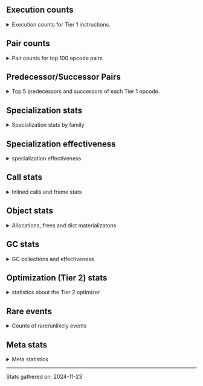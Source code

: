 ## Execution counts

<details>
<summary> Execution counts for Tier 1 instructions. </summary>


The "miss ratio" column shows the percentage of times the instruction
executed that it deoptimized. When this happens, the base unspecialized
instruction is not counted.

<table>
<thead>
<tr>
<th align="left">Name</th>
<th align="right">Base Count</th>
<th align="right">Head Count</th>
<th align="right">Change</th>
</tr>
</thead>
<tbody>
<tr>
<td align="left">JUMP_BACKWARD</td>
<td align="right">1,666,760</td>
<td align="right">21,034,980</td>
<td align="right">1,162.0%</td>
</tr>
<tr>
<td align="left">CALL_BUILTIN_FAST</td>
<td align="right">12,358,920</td>
<td align="right">862,680</td>
<td align="right">-93.0%</td>
</tr>
<tr>
<td align="left">BINARY_SUBSCR_STR_INT</td>
<td align="right">1,620</td>
<td align="right">120</td>
<td align="right">-92.6%</td>
</tr>
<tr>
<td align="left">COPY_FREE_VARS</td>
<td align="right">1,050,860</td>
<td align="right">81,960</td>
<td align="right">-92.2%</td>
</tr>
<tr>
<td align="left">LOAD_DEREF</td>
<td align="right">1,050,920</td>
<td align="right">82,020</td>
<td align="right">-92.2%</td>
</tr>
<tr>
<td align="left">ENTER_EXECUTOR</td>
<td align="right">69,165,580</td>
<td align="right">131,276,740</td>
<td align="right">89.8%</td>
</tr>
<tr>
<td align="left">BINARY_SUBSCR_LIST_INT</td>
<td align="right">47,828,380</td>
<td align="right">7,414,500</td>
<td align="right">-84.5%</td>
</tr>
<tr>
<td align="left">RESUME_CHECK</td>
<td align="right">102,366,040</td>
<td align="right">19,121,360</td>
<td align="right">-81.3%</td>
</tr>
<tr>
<td align="left">LOAD_FAST_LOAD_FAST</td>
<td align="right">65,606,580</td>
<td align="right">12,375,000</td>
<td align="right">-81.1%</td>
</tr>
<tr>
<td align="left">LOAD_GLOBAL_BUILTIN</td>
<td align="right">37,251,800</td>
<td align="right">8,521,000</td>
<td align="right">-77.1%</td>
</tr>
<tr>
<td align="left">CALL_LEN</td>
<td align="right">16,489,240</td>
<td align="right">4,391,540</td>
<td align="right">-73.4%</td>
</tr>
<tr>
<td align="left">STORE_ATTR_SLOT</td>
<td align="right">34,199,560</td>
<td align="right">9,608,020</td>
<td align="right">-71.9%</td>
</tr>
<tr>
<td align="left">TO_BOOL_NONE</td>
<td align="right">1,576,940</td>
<td align="right">523,460</td>
<td align="right">-66.8%</td>
</tr>
<tr>
<td align="left">CALL_ISINSTANCE</td>
<td align="right">3,706,500</td>
<td align="right">1,478,920</td>
<td align="right">-60.1%</td>
</tr>
<tr>
<td align="left">CALL_BUILTIN_CLASS</td>
<td align="right">2,523,240</td>
<td align="right">1,028,240</td>
<td align="right">-59.2%</td>
</tr>
<tr>
<td align="left">LOAD_FAST_AND_CLEAR</td>
<td align="right">57,360</td>
<td align="right">89,360</td>
<td align="right">55.8%</td>
</tr>
<tr>
<td align="left">CALL_KW_NON_PY</td>
<td align="right">7,157,520</td>
<td align="right">3,295,180</td>
<td align="right">-54.0%</td>
</tr>
<tr>
<td align="left">LOAD_ATTR_INSTANCE_VALUE</td>
<td align="right">126,931,020</td>
<td align="right">59,532,580</td>
<td align="right">-53.1%</td>
</tr>
<tr>
<td align="left">POP_JUMP_IF_NOT_NONE</td>
<td align="right">3,909,660</td>
<td align="right">1,882,220</td>
<td align="right">-51.9%</td>
</tr>
<tr>
<td align="left">BUILD_TUPLE</td>
<td align="right">933,840</td>
<td align="right">450,960</td>
<td align="right">-51.7%</td>
</tr>
<tr>
<td align="left">LOAD_ATTR_MODULE</td>
<td align="right">9,939,720</td>
<td align="right">4,801,700</td>
<td align="right">-51.7%</td>
</tr>
<tr>
<td align="left">PUSH_NULL</td>
<td align="right">7,022,620</td>
<td align="right">3,539,980</td>
<td align="right">-49.6%</td>
</tr>
<tr>
<td align="left">GET_ITER</td>
<td align="right">3,018,900</td>
<td align="right">1,557,300</td>
<td align="right">-48.4%</td>
</tr>
<tr>
<td align="left">COPY</td>
<td align="right">1,422,300</td>
<td align="right">735,760</td>
<td align="right">-48.3%</td>
</tr>
<tr>
<td align="left">FOR_ITER</td>
<td align="right">3,039,160</td>
<td align="right">1,648,000</td>
<td align="right">-45.8%</td>
</tr>
<tr>
<td align="left">BUILD_LIST</td>
<td align="right">6,086,280</td>
<td align="right">3,423,440</td>
<td align="right">-43.8%</td>
</tr>
<tr>
<td align="left">STORE_ATTR_INSTANCE_VALUE</td>
<td align="right">63,517,700</td>
<td align="right">36,570,940</td>
<td align="right">-42.4%</td>
</tr>
<tr>
<td align="left">BINARY_SUBSCR_GETITEM</td>
<td align="right">34,269,880</td>
<td align="right">19,858,340</td>
<td align="right">-42.1%</td>
</tr>
<tr>
<td align="left">SWAP</td>
<td align="right">594,200</td>
<td align="right">344,960</td>
<td align="right">-41.9%</td>
</tr>
<tr>
<td align="left">LOAD_GLOBAL_MODULE</td>
<td align="right">20,105,340</td>
<td align="right">11,751,120</td>
<td align="right">-41.6%</td>
</tr>
<tr>
<td align="left">LOAD_CONST</td>
<td align="right">9,867,180</td>
<td align="right">6,004,800</td>
<td align="right">-39.1%</td>
</tr>
<tr>
<td align="left">TO_BOOL_BOOL</td>
<td align="right">8,090,860</td>
<td align="right">4,986,520</td>
<td align="right">-38.4%</td>
</tr>
<tr>
<td align="left">LOAD_CONST_IMMORTAL</td>
<td align="right">176,463,960</td>
<td align="right">121,932,140</td>
<td align="right">-30.9%</td>
</tr>
<tr>
<td align="left">LOAD_SMALL_INT</td>
<td align="right">124,071,160</td>
<td align="right">86,465,800</td>
<td align="right">-30.3%</td>
</tr>
<tr>
<td align="left">CONTAINS_OP</td>
<td align="right">1,506,100</td>
<td align="right">1,125,980</td>
<td align="right">-25.2%</td>
</tr>
<tr>
<td align="left">STORE_FAST_LOAD_FAST</td>
<td align="right">173,280</td>
<td align="right">216,920</td>
<td align="right">25.2%</td>
</tr>
<tr>
<td align="left">LOAD_ATTR_METHOD_WITH_VALUES</td>
<td align="right">20,526,900</td>
<td align="right">16,550,360</td>
<td align="right">-19.4%</td>
</tr>
<tr>
<td align="left">STORE_SUBSCR_DICT</td>
<td align="right">379,680</td>
<td align="right">307,020</td>
<td align="right">-19.1%</td>
</tr>
<tr>
<td align="left">LIST_APPEND</td>
<td align="right">119,760</td>
<td align="right">141,580</td>
<td align="right">18.2%</td>
</tr>
<tr>
<td align="left">COMPARE_OP_INT</td>
<td align="right">27,657,280</td>
<td align="right">22,721,820</td>
<td align="right">-17.8%</td>
</tr>
<tr>
<td align="left">LOAD_FAST</td>
<td align="right">710,731,820</td>
<td align="right">593,039,400</td>
<td align="right">-16.6%</td>
</tr>
<tr>
<td align="left">POP_JUMP_IF_TRUE</td>
<td align="right">13,106,960</td>
<td align="right">11,100,980</td>
<td align="right">-15.3%</td>
</tr>
<tr>
<td align="left">LOAD_ATTR_SLOT</td>
<td align="right">4,644,380</td>
<td align="right">3,935,920</td>
<td align="right">-15.3%</td>
</tr>
<tr>
<td align="left">POP_JUMP_IF_FALSE</td>
<td align="right">46,983,200</td>
<td align="right">39,853,680</td>
<td align="right">-15.2%</td>
</tr>
<tr>
<td align="left">CALL_METHOD_DESCRIPTOR_FAST</td>
<td align="right">19,902,360</td>
<td align="right">17,213,700</td>
<td align="right">-13.5%</td>
</tr>
<tr>
<td align="left">CALL_PY_EXACT_ARGS</td>
<td align="right">47,097,840</td>
<td align="right">42,243,280</td>
<td align="right">-10.3%</td>
</tr>
<tr>
<td align="left">LOAD_ATTR_METHOD_NO_DICT</td>
<td align="right">79,531,460</td>
<td align="right">73,189,220</td>
<td align="right">-8.0%</td>
</tr>
<tr>
<td align="left">TO_BOOL</td>
<td align="right">18,500</td>
<td align="right">17,400</td>
<td align="right">-5.9%</td>
</tr>
<tr>
<td align="left">STORE_FAST</td>
<td align="right">114,337,940</td>
<td align="right">107,854,460</td>
<td align="right">-5.7%</td>
</tr>
<tr>
<td align="left">POP_JUMP_IF_NONE</td>
<td align="right">8,975,540</td>
<td align="right">8,585,820</td>
<td align="right">-4.3%</td>
</tr>
<tr>
<td align="left">FOR_ITER_LIST</td>
<td align="right">986,520</td>
<td align="right">1,026,480</td>
<td align="right">4.1%</td>
</tr>
<tr>
<td align="left">POP_TOP</td>
<td align="right">31,660,240</td>
<td align="right">30,400,640</td>
<td align="right">-4.0%</td>
</tr>
<tr>
<td align="left">TO_BOOL_LIST</td>
<td align="right">406,380</td>
<td align="right">422,380</td>
<td align="right">3.9%</td>
</tr>
<tr>
<td align="left">CONTAINS_OP_DICT</td>
<td align="right">667,640</td>
<td align="right">641,900</td>
<td align="right">-3.9%</td>
</tr>
<tr>
<td align="left">BINARY_SUBSCR_DICT</td>
<td align="right">66,998,200</td>
<td align="right">64,544,780</td>
<td align="right">-3.7%</td>
</tr>
<tr>
<td align="left">CALL_BOUND_METHOD_EXACT_ARGS</td>
<td align="right">7,672,420</td>
<td align="right">7,532,960</td>
<td align="right">-1.8%</td>
</tr>
<tr>
<td align="left">EXTENDED_ARG</td>
<td align="right">9,628,600</td>
<td align="right">9,479,560</td>
<td align="right">-1.5%</td>
</tr>
<tr>
<td align="left">STORE_SUBSCR</td>
<td align="right">26,572,200</td>
<td align="right">26,186,840</td>
<td align="right">-1.5%</td>
</tr>
<tr>
<td align="left">BINARY_OP_ADD_INT</td>
<td align="right">8,820</td>
<td align="right">8,880</td>
<td align="right">0.7%</td>
</tr>
<tr>
<td align="left">CALL_LIST_APPEND</td>
<td align="right">59,289,020</td>
<td align="right">59,577,820</td>
<td align="right">0.5%</td>
</tr>
<tr>
<td align="left">CALL_NON_PY_GENERAL</td>
<td align="right">9,991,160</td>
<td align="right">9,948,320</td>
<td align="right">-0.4%</td>
</tr>
<tr>
<td align="left">NOP</td>
<td align="right">6,526,180</td>
<td align="right">6,499,060</td>
<td align="right">-0.4%</td>
</tr>
<tr>
<td align="left">TO_BOOL_ALWAYS_TRUE</td>
<td align="right">8,529,580</td>
<td align="right">8,506,480</td>
<td align="right">-0.3%</td>
</tr>
<tr>
<td align="left">JUMP_FORWARD</td>
<td align="right">16,953,120</td>
<td align="right">16,909,840</td>
<td align="right">-0.3%</td>
</tr>
<tr>
<td align="left">BINARY_SUBSCR</td>
<td align="right">27,761,240</td>
<td align="right">27,824,700</td>
<td align="right">0.2%</td>
</tr>
<tr>
<td align="left">STORE_SUBSCR_LIST_INT</td>
<td align="right">5,585,720</td>
<td align="right">5,574,520</td>
<td align="right">-0.2%</td>
</tr>
<tr>
<td align="left">BINARY_SLICE</td>
<td align="right">5,601,740</td>
<td align="right">5,590,540</td>
<td align="right">-0.2%</td>
</tr>
<tr>
<td align="left">STORE_FAST_STORE_FAST</td>
<td align="right">161,340</td>
<td align="right">161,080</td>
<td align="right">-0.2%</td>
</tr>
<tr>
<td align="left">UNPACK_SEQUENCE_TWO_TUPLE</td>
<td align="right">166,380</td>
<td align="right">166,120</td>
<td align="right">-0.2%</td>
</tr>
<tr>
<td align="left">TO_BOOL_INT</td>
<td align="right">8,353,580</td>
<td align="right">8,342,380</td>
<td align="right">-0.1%</td>
</tr>
<tr>
<td align="left">RETURN_VALUE</td>
<td align="right">157,169,380</td>
<td align="right">157,378,200</td>
<td align="right">0.1%</td>
</tr>
<tr>
<td align="left">BINARY_OP_SUBTRACT_INT</td>
<td align="right">9,527,840</td>
<td align="right">9,516,640</td>
<td align="right">-0.1%</td>
</tr>
<tr>
<td align="left">UNARY_NEGATIVE</td>
<td align="right">43,311,840</td>
<td align="right">43,278,240</td>
<td align="right">-0.1%</td>
</tr>
<tr>
<td align="left">DELETE_SUBSCR</td>
<td align="right">31,760,240</td>
<td align="right">31,749,040</td>
<td align="right">-0.0%</td>
</tr>
<tr>
<td align="left">BUILD_SLICE</td>
<td align="right">31,760,240</td>
<td align="right">31,749,040</td>
<td align="right">-0.0%</td>
</tr>
<tr>
<td align="left">BINARY_OP_ADD_UNICODE</td>
<td align="right">414,240</td>
<td align="right">414,200</td>
<td align="right">-0.0%</td>
</tr>
<tr>
<td align="left">BINARY_OP</td>
<td align="right">896,740</td>
<td align="right">896,700</td>
<td align="right">-0.0%</td>
</tr>
<tr>
<td align="left">INTERPRETER_EXIT</td>
<td align="right">45,924,300</td>
<td align="right">45,924,300</td>
<td align="right">0.0%</td>
</tr>
<tr>
<td align="left">COMPARE_OP_STR</td>
<td align="right">3,239,880</td>
<td align="right">3,239,880</td>
<td align="right">0.0%</td>
</tr>
<tr>
<td align="left">CALL_KW_PY</td>
<td align="right">855,060</td>
<td align="right">855,060</td>
<td align="right">0.0%</td>
</tr>
<tr>
<td align="left">CALL_PY_GENERAL</td>
<td align="right">669,540</td>
<td align="right">669,540</td>
<td align="right">0.0%</td>
</tr>
<tr>
<td align="left">COMPARE_OP</td>
<td align="right">406,300</td>
<td align="right">406,300</td>
<td align="right">0.0%</td>
</tr>
<tr>
<td align="left">LOAD_ATTR</td>
<td align="right">232,060</td>
<td align="right">232,060</td>
<td align="right">0.0%</td>
</tr>
<tr>
<td align="left">BINARY_SUBSCR_TUPLE_INT</td>
<td align="right">216,960</td>
<td align="right">216,960</td>
<td align="right">0.0%</td>
</tr>
<tr>
<td align="left">CALL_METHOD_DESCRIPTOR_O</td>
<td align="right">180,960</td>
<td align="right">180,960</td>
<td align="right">0.0%</td>
</tr>
<tr>
<td align="left">TO_BOOL_STR</td>
<td align="right">96,020</td>
<td align="right">96,020</td>
<td align="right">0.0%</td>
</tr>
<tr>
<td align="left">BUILD_MAP</td>
<td align="right">94,920</td>
<td align="right">94,920</td>
<td align="right">0.0%</td>
</tr>
<tr>
<td align="left">CALL_METHOD_DESCRIPTOR_NOARGS</td>
<td align="right">88,680</td>
<td align="right">88,680</td>
<td align="right">0.0%</td>
</tr>
<tr>
<td align="left">FORMAT_SIMPLE</td>
<td align="right">65,880</td>
<td align="right">65,880</td>
<td align="right">0.0%</td>
</tr>
<tr>
<td align="left">CONVERT_VALUE</td>
<td align="right">65,880</td>
<td align="right">65,880</td>
<td align="right">0.0%</td>
</tr>
<tr>
<td align="left">CALL_FUNCTION_EX</td>
<td align="right">56,100</td>
<td align="right">56,100</td>
<td align="right">0.0%</td>
</tr>
<tr>
<td align="left">BUILD_STRING</td>
<td align="right">32,940</td>
<td align="right">32,940</td>
<td align="right">0.0%</td>
</tr>
<tr>
<td align="left">FOR_ITER_TUPLE</td>
<td align="right">30,600</td>
<td align="right">30,600</td>
<td align="right">0.0%</td>
</tr>
<tr>
<td align="left">CALL_STR_1</td>
<td align="right">30,420</td>
<td align="right">30,420</td>
<td align="right">0.0%</td>
</tr>
<tr>
<td align="left">LOAD_ATTR_PROPERTY</td>
<td align="right">30,420</td>
<td align="right">30,420</td>
<td align="right">0.0%</td>
</tr>
<tr>
<td align="left">LOAD_FAST_CHECK</td>
<td align="right">13,860</td>
<td align="right">13,860</td>
<td align="right">0.0%</td>
</tr>
<tr>
<td align="left">CALL_METHOD_DESCRIPTOR_FAST_WITH_KEYWORDS</td>
<td align="right">13,860</td>
<td align="right">13,860</td>
<td align="right">0.0%</td>
</tr>
<tr>
<td align="left">MAKE_FUNCTION</td>
<td align="right">3,840</td>
<td align="right">3,840</td>
<td align="right">0.0%</td>
</tr>
<tr>
<td align="left">STORE_ATTR</td>
<td align="right">2,560</td>
<td align="right">2,560</td>
<td align="right">0.0%</td>
</tr>
<tr>
<td align="left">CALL_TUPLE_1</td>
<td align="right">1,980</td>
<td align="right">1,980</td>
<td align="right">0.0%</td>
</tr>
<tr>
<td align="left">CALL_TYPE_1</td>
<td align="right">1,440</td>
<td align="right">1,440</td>
<td align="right">0.0%</td>
</tr>
<tr>
<td align="left">CALL_ALLOC_AND_ENTER_INIT</td>
<td align="right">1,260</td>
<td align="right">1,260</td>
<td align="right">0.0%</td>
</tr>
<tr>
<td align="left">EXIT_INIT_CHECK</td>
<td align="right">1,080</td>
<td align="right">1,080</td>
<td align="right">0.0%</td>
</tr>
<tr>
<td align="left">CALL_BUILTIN_FAST_WITH_KEYWORDS</td>
<td align="right">960</td>
<td align="right">960</td>
<td align="right">0.0%</td>
</tr>
<tr>
<td align="left">STORE_GLOBAL</td>
<td align="right">720</td>
<td align="right">720</td>
<td align="right">0.0%</td>
</tr>
<tr>
<td align="left">CALL</td>
<td align="right">480</td>
<td align="right">480</td>
<td align="right">0.0%</td>
</tr>
<tr>
<td align="left">RESUME</td>
<td align="right">360</td>
<td align="right">360</td>
<td align="right">0.0%</td>
</tr>
<tr>
<td align="left">IMPORT_NAME</td>
<td align="right">360</td>
<td align="right">360</td>
<td align="right">0.0%</td>
</tr>
<tr>
<td align="left">LOAD_SPECIAL</td>
<td align="right">360</td>
<td align="right">360</td>
<td align="right">0.0%</td>
</tr>
<tr>
<td align="left">STORE_NAME</td>
<td align="right">360</td>
<td align="right">360</td>
<td align="right">0.0%</td>
</tr>
<tr>
<td align="left">LOAD_GLOBAL</td>
<td align="right">280</td>
<td align="right">280</td>
<td align="right">0.0%</td>
</tr>
<tr>
<td align="left">LIST_EXTEND</td>
<td align="right">240</td>
<td align="right">240</td>
<td align="right">0.0%</td>
</tr>
<tr>
<td align="left">BINARY_OP_INPLACE_ADD_UNICODE</td>
<td align="right">180</td>
<td align="right">180</td>
<td align="right">0.0%</td>
</tr>
<tr>
<td align="left">DICT_MERGE</td>
<td align="right">180</td>
<td align="right">180</td>
<td align="right">0.0%</td>
</tr>
<tr>
<td align="left">YIELD_VALUE</td>
<td align="right">180</td>
<td align="right">180</td>
<td align="right">0.0%</td>
</tr>
<tr>
<td align="left">LOAD_ATTR_CLASS</td>
<td align="right">180</td>
<td align="right">180</td>
<td align="right">0.0%</td>
</tr>
<tr>
<td align="left">FOR_ITER_RANGE</td>
<td align="right">120</td>
<td align="right">120</td>
<td align="right">0.0%</td>
</tr>
<tr>
<td align="left">RETURN_GENERATOR</td>
<td align="right">60</td>
<td align="right">60</td>
<td align="right">0.0%</td>
</tr>
<tr>
<td align="left">CALL_INTRINSIC_1</td>
<td align="right">60</td>
<td align="right">60</td>
<td align="right">0.0%</td>
</tr>
<tr>
<td align="left">IS_OP</td>
<td align="right">60</td>
<td align="right">60</td>
<td align="right">0.0%</td>
</tr>
<tr>
<td align="left">MAKE_CELL</td>
<td align="right">60</td>
<td align="right">60</td>
<td align="right">0.0%</td>
</tr>
<tr>
<td align="left">SET_FUNCTION_ATTRIBUTE</td>
<td align="right">60</td>
<td align="right">60</td>
<td align="right">0.0%</td>
</tr>
<tr>
<td align="left">STORE_DEREF</td>
<td align="right">60</td>
<td align="right">60</td>
<td align="right">0.0%</td>
</tr>
<tr>
<td align="left">BINARY_OP_SUBTRACT_FLOAT</td>
<td align="right">60</td>
<td align="right">60</td>
<td align="right">0.0%</td>
</tr>
<tr>
<td align="left">UNPACK_SEQUENCE</td>
<td align="right">40</td>
<td align="right">40</td>
<td align="right">0.0%</td>
</tr>
</tbody>
</table>


</details>

## Pair counts

<details>
<summary> Pair counts for top 100 opcode pairs </summary>


Pairs of specialized operations that deoptimize and are then followed by
the corresponding unspecialized instruction are not counted as pairs.

Not included in comparative output.


</details>

## Predecessor/Successor Pairs

<details>
<summary> Top 5 predecessors and successors of each Tier 1 opcode. </summary>


This does not include the unspecialized instructions that occur after a
specialized instruction deoptimizes.

Not included in comparative output.


</details>

## Specialization stats

<details>
<summary> Specialization stats by family </summary>

### BINARY_OP

<details>
<summary> specialization stats for BINARY_OP family </summary>

<table>
<thead>
<tr>
<th align="left">Kind</th>
<th align="right">Base Count</th>
<th align="right">Base Ratio</th>
<th align="right">Head Count</th>
<th align="right">Head Ratio</th>
<th align="right">Change</th>
</tr>
</thead>
<tbody>
<tr>
<td align="left">
deferred
<details>
<summary>ⓘ</summary>

Lists the number of "deferred" (i.e. not specialized) instructions executed.
</details>
</td>
<td align="right">896,220</td>
<td align="right">2.2%</td>
<td align="right">896,180</td>
<td align="right">2.2%</td>
<td align="right">-0.0%</td>
</tr>
<tr>
<td align="left">
hit
<details>
<summary>ⓘ</summary>

Specialized instructions that complete.
</details>
</td>
<td align="right">40,525,620</td>
<td align="right">97.8%</td>
<td align="right">40,525,620</td>
<td align="right">97.8%</td>
<td align="right">0.0%</td>
</tr>
</tbody>
</table>

<table>
<thead>
<tr>
<th align="left">Success</th>
<th align="right">Base Count</th>
<th align="right">Base Ratio</th>
<th align="right">Head Count</th>
<th align="right">Head Ratio</th>
<th align="right">Change</th>
</tr>
</thead>
<tbody>
<tr>
<td align="left">Success</td>
<td align="right">0</td>
<td align="right">0.0%</td>
<td align="right">0</td>
<td align="right">0.0%</td>
<td align="right"></td>
</tr>
<tr>
<td align="left">Failure</td>
<td align="right">500</td>
<td align="right">100.0%</td>
<td align="right">500</td>
<td align="right">100.0%</td>
<td align="right">0.0%</td>
</tr>
</tbody>
</table>

<table>
<thead>
<tr>
<th align="left">Failure kind</th>
<th align="right">Base Count</th>
<th align="right">Base Ratio</th>
<th align="right">Head Count</th>
<th align="right">Head Ratio</th>
<th align="right">Change</th>
</tr>
</thead>
<tbody>
<tr>
<td align="left">add other</td>
<td align="right">200</td>
<td align="right">40.0%</td>
<td align="right">200</td>
<td align="right">40.0%</td>
<td align="right">0.0%</td>
</tr>
<tr>
<td align="left">multiply different types</td>
<td align="right">120</td>
<td align="right">24.0%</td>
<td align="right">120</td>
<td align="right">24.0%</td>
<td align="right">0.0%</td>
</tr>
<tr>
<td align="left">remainder</td>
<td align="right">120</td>
<td align="right">24.0%</td>
<td align="right">120</td>
<td align="right">24.0%</td>
<td align="right">0.0%</td>
</tr>
<tr>
<td align="left">or</td>
<td align="right">40</td>
<td align="right">8.0%</td>
<td align="right">40</td>
<td align="right">8.0%</td>
<td align="right">0.0%</td>
</tr>
<tr>
<td align="left">add different types</td>
<td align="right">20</td>
<td align="right">4.0%</td>
<td align="right">20</td>
<td align="right">4.0%</td>
<td align="right">0.0%</td>
</tr>
</tbody>
</table>


</details>

### BINARY_SLICE

<details>
<summary> specialization stats for BINARY_SLICE family </summary>

<table>
<thead>
<tr>
<th align="left">Kind</th>
<th align="right">Base Count</th>
<th align="right">Base Ratio</th>
<th align="right">Head Count</th>
<th align="right">Head Ratio</th>
<th align="right">Change</th>
</tr>
</thead>
<tbody>
<tr>
<td align="left">
deferred
<details>
<summary>ⓘ</summary>

Lists the number of "deferred" (i.e. not specialized) instructions executed.
</details>
</td>
<td align="right">5,601,740</td>
<td align="right">100.0%</td>
<td align="right">5,590,540</td>
<td align="right">100.0%</td>
<td align="right">-0.2%</td>
</tr>
</tbody>
</table>


</details>

### BINARY_SUBSCR

<details>
<summary> specialization stats for BINARY_SUBSCR family </summary>

<table>
<thead>
<tr>
<th align="left">Kind</th>
<th align="right">Base Count</th>
<th align="right">Base Ratio</th>
<th align="right">Head Count</th>
<th align="right">Head Ratio</th>
<th align="right">Change</th>
</tr>
</thead>
<tbody>
<tr>
<td align="left">
deferred
<details>
<summary>ⓘ</summary>

Lists the number of "deferred" (i.e. not specialized) instructions executed.
</details>
</td>
<td align="right">27,753,880</td>
<td align="right">9.6%</td>
<td align="right">27,817,320</td>
<td align="right">9.6%</td>
<td align="right">0.2%</td>
</tr>
<tr>
<td align="left">
hit
<details>
<summary>ⓘ</summary>

Specialized instructions that complete.
</details>
</td>
<td align="right">261,746,940</td>
<td align="right">90.4%</td>
<td align="right">261,746,940</td>
<td align="right">90.4%</td>
<td align="right">0.0%</td>
</tr>
</tbody>
</table>

<table>
<thead>
<tr>
<th align="left">Success</th>
<th align="right">Base Count</th>
<th align="right">Base Ratio</th>
<th align="right">Head Count</th>
<th align="right">Head Ratio</th>
<th align="right">Change</th>
</tr>
</thead>
<tbody>
<tr>
<td align="left">Failure</td>
<td align="right">7,320</td>
<td align="right">99.5%</td>
<td align="right">7,340</td>
<td align="right">99.5%</td>
<td align="right">0.3%</td>
</tr>
<tr>
<td align="left">Success</td>
<td align="right">40</td>
<td align="right">0.5%</td>
<td align="right">40</td>
<td align="right">0.5%</td>
<td align="right">0.0%</td>
</tr>
</tbody>
</table>

<table>
<thead>
<tr>
<th align="left">Failure kind</th>
<th align="right">Base Count</th>
<th align="right">Base Ratio</th>
<th align="right">Head Count</th>
<th align="right">Head Ratio</th>
<th align="right">Change</th>
</tr>
</thead>
<tbody>
<tr>
<td align="left">out of range</td>
<td align="right">7,020</td>
<td align="right">95.9%</td>
<td align="right">7,040</td>
<td align="right">95.9%</td>
<td align="right">0.3%</td>
</tr>
<tr>
<td align="left">string slice</td>
<td align="right">260</td>
<td align="right">3.6%</td>
<td align="right">260</td>
<td align="right">3.5%</td>
<td align="right">0.0%</td>
</tr>
<tr>
<td align="left">list slice</td>
<td align="right">40</td>
<td align="right">0.5%</td>
<td align="right">40</td>
<td align="right">0.5%</td>
<td align="right">0.0%</td>
</tr>
</tbody>
</table>


</details>

### CALL

<details>
<summary> specialization stats for CALL family </summary>

<table>
<thead>
<tr>
<th align="left">Kind</th>
<th align="right">Base Count</th>
<th align="right">Base Ratio</th>
<th align="right">Head Count</th>
<th align="right">Head Ratio</th>
<th align="right">Change</th>
</tr>
</thead>
<tbody>
<tr>
<td align="left">
miss
<details>
<summary>ⓘ</summary>

Specialized instructions that deopt.
</details>
</td>
<td align="right">24,939,080</td>
<td align="right">7.9%</td>
<td align="right">24,337,020</td>
<td align="right">7.7%</td>
<td align="right">-2.4%</td>
</tr>
<tr>
<td align="left">
hit
<details>
<summary>ⓘ</summary>

Specialized instructions that complete.
</details>
</td>
<td align="right">291,501,000</td>
<td align="right">92.1%</td>
<td align="right">292,187,440</td>
<td align="right">92.3%</td>
<td align="right">0.2%</td>
</tr>
</tbody>
</table>

<table>
<thead>
<tr>
<th align="left">Success</th>
<th align="right">Base Count</th>
<th align="right">Base Ratio</th>
<th align="right">Head Count</th>
<th align="right">Head Ratio</th>
<th align="right">Change</th>
</tr>
</thead>
<tbody>
<tr>
<td align="left">Success</td>
<td align="right">471,020</td>
<td align="right">100.0%</td>
<td align="right">459,660</td>
<td align="right">100.0%</td>
<td align="right">-2.4%</td>
</tr>
<tr>
<td align="left">Failure</td>
<td align="right">0</td>
<td align="right">0.0%</td>
<td align="right">0</td>
<td align="right">0.0%</td>
<td align="right"></td>
</tr>
</tbody>
</table>

<table>
<thead>
<tr>
<th align="left">Failure kind</th>
<th align="right">Base Count</th>
<th align="right">Base Ratio</th>
<th align="right">Head Count</th>
<th align="right">Head Ratio</th>
<th align="right">Change</th>
</tr>
</thead>
<tbody>
<tr>
<td align="left">init not inline values</td>
<td align="right">20</td>
<td align="right">20 / 0 !!</td>
<td align="right">20</td>
<td align="right">20 / 0 !!</td>
<td align="right">0.0%</td>
</tr>
</tbody>
</table>


</details>

### COMPARE_OP

<details>
<summary> specialization stats for COMPARE_OP family </summary>

<table>
<thead>
<tr>
<th align="left">Kind</th>
<th align="right">Base Count</th>
<th align="right">Base Ratio</th>
<th align="right">Head Count</th>
<th align="right">Head Ratio</th>
<th align="right">Change</th>
</tr>
</thead>
<tbody>
<tr>
<td align="left">
deferred
<details>
<summary>ⓘ</summary>

Lists the number of "deferred" (i.e. not specialized) instructions executed.
</details>
</td>
<td align="right">406,200</td>
<td align="right">0.3%</td>
<td align="right">406,200</td>
<td align="right">0.3%</td>
<td align="right">0.0%</td>
</tr>
<tr>
<td align="left">
hit
<details>
<summary>ⓘ</summary>

Specialized instructions that complete.
</details>
</td>
<td align="right">130,939,800</td>
<td align="right">99.7%</td>
<td align="right">130,939,800</td>
<td align="right">99.7%</td>
<td align="right">0.0%</td>
</tr>
</tbody>
</table>

<table>
<thead>
<tr>
<th align="left">Success</th>
<th align="right">Base Count</th>
<th align="right">Base Ratio</th>
<th align="right">Head Count</th>
<th align="right">Head Ratio</th>
<th align="right">Change</th>
</tr>
</thead>
<tbody>
<tr>
<td align="left">Success</td>
<td align="right">0</td>
<td align="right">0.0%</td>
<td align="right">0</td>
<td align="right">0.0%</td>
<td align="right"></td>
</tr>
<tr>
<td align="left">Failure</td>
<td align="right">100</td>
<td align="right">100.0%</td>
<td align="right">100</td>
<td align="right">100.0%</td>
<td align="right">0.0%</td>
</tr>
</tbody>
</table>

<table>
<thead>
<tr>
<th align="left">Failure kind</th>
<th align="right">Base Count</th>
<th align="right">Base Ratio</th>
<th align="right">Head Count</th>
<th align="right">Head Ratio</th>
<th align="right">Change</th>
</tr>
</thead>
<tbody>
<tr>
<td align="left">list</td>
<td align="right">100</td>
<td align="right">100.0%</td>
<td align="right">100</td>
<td align="right">100.0%</td>
<td align="right">0.0%</td>
</tr>
</tbody>
</table>


</details>

### CONTAINS_OP

<details>
<summary> specialization stats for CONTAINS_OP family </summary>

<table>
<thead>
<tr>
<th align="left">Kind</th>
<th align="right">Base Count</th>
<th align="right">Base Ratio</th>
<th align="right">Head Count</th>
<th align="right">Head Ratio</th>
<th align="right">Change</th>
</tr>
</thead>
<tbody>
<tr>
<td align="left">
deferred
<details>
<summary>ⓘ</summary>

Lists the number of "deferred" (i.e. not specialized) instructions executed.
</details>
</td>
<td align="right">1,505,460</td>
<td align="right">4.2%</td>
<td align="right">1,125,440</td>
<td align="right">3.1%</td>
<td align="right">-25.2%</td>
</tr>
<tr>
<td align="left">
hit
<details>
<summary>ⓘ</summary>

Specialized instructions that complete.
</details>
</td>
<td align="right">34,664,280</td>
<td align="right">95.8%</td>
<td align="right">34,664,280</td>
<td align="right">96.9%</td>
<td align="right">0.0%</td>
</tr>
</tbody>
</table>

<table>
<thead>
<tr>
<th align="left">Success</th>
<th align="right">Base Count</th>
<th align="right">Base Ratio</th>
<th align="right">Head Count</th>
<th align="right">Head Ratio</th>
<th align="right">Change</th>
</tr>
</thead>
<tbody>
<tr>
<td align="left">Failure</td>
<td align="right">640</td>
<td align="right">100.0%</td>
<td align="right">540</td>
<td align="right">100.0%</td>
<td align="right">-15.6%</td>
</tr>
<tr>
<td align="left">Success</td>
<td align="right">0</td>
<td align="right">0.0%</td>
<td align="right">0</td>
<td align="right">0.0%</td>
<td align="right"></td>
</tr>
</tbody>
</table>

<table>
<thead>
<tr>
<th align="left">Failure kind</th>
<th align="right">Base Count</th>
<th align="right">Base Ratio</th>
<th align="right">Head Count</th>
<th align="right">Head Ratio</th>
<th align="right">Change</th>
</tr>
</thead>
<tbody>
<tr>
<td align="left">list</td>
<td align="right">200</td>
<td align="right">31.2%</td>
<td align="right">100</td>
<td align="right">18.5%</td>
<td align="right">-50.0%</td>
</tr>
<tr>
<td align="left">tuple</td>
<td align="right">360</td>
<td align="right">56.2%</td>
<td align="right">360</td>
<td align="right">66.7%</td>
<td align="right">0.0%</td>
</tr>
<tr>
<td align="left">str</td>
<td align="right">80</td>
<td align="right">12.5%</td>
<td align="right">80</td>
<td align="right">14.8%</td>
<td align="right">0.0%</td>
</tr>
</tbody>
</table>


</details>

### FOR_ITER

<details>
<summary> specialization stats for FOR_ITER family </summary>

<table>
<thead>
<tr>
<th align="left">Kind</th>
<th align="right">Base Count</th>
<th align="right">Base Ratio</th>
<th align="right">Head Count</th>
<th align="right">Head Ratio</th>
<th align="right">Change</th>
</tr>
</thead>
<tbody>
<tr>
<td align="left">
deferred
<details>
<summary>ⓘ</summary>

Lists the number of "deferred" (i.e. not specialized) instructions executed.
</details>
</td>
<td align="right">3,038,160</td>
<td align="right">74.9%</td>
<td align="right">1,647,340</td>
<td align="right">60.9%</td>
<td align="right">-45.8%</td>
</tr>
<tr>
<td align="left">
hit
<details>
<summary>ⓘ</summary>

Specialized instructions that complete.
</details>
</td>
<td align="right">1,017,240</td>
<td align="right">25.1%</td>
<td align="right">1,057,200</td>
<td align="right">39.1%</td>
<td align="right">3.9%</td>
</tr>
</tbody>
</table>

<table>
<thead>
<tr>
<th align="left">Success</th>
<th align="right">Base Count</th>
<th align="right">Base Ratio</th>
<th align="right">Head Count</th>
<th align="right">Head Ratio</th>
<th align="right">Change</th>
</tr>
</thead>
<tbody>
<tr>
<td align="left">Failure</td>
<td align="right">1,000</td>
<td align="right">100.0%</td>
<td align="right">660</td>
<td align="right">100.0%</td>
<td align="right">-34.0%</td>
</tr>
<tr>
<td align="left">Success</td>
<td align="right">0</td>
<td align="right">0.0%</td>
<td align="right">0</td>
<td align="right">0.0%</td>
<td align="right"></td>
</tr>
</tbody>
</table>

<table>
<thead>
<tr>
<th align="left">Failure kind</th>
<th align="right">Base Count</th>
<th align="right">Base Ratio</th>
<th align="right">Head Count</th>
<th align="right">Head Ratio</th>
<th align="right">Change</th>
</tr>
</thead>
<tbody>
<tr>
<td align="left">reversed list</td>
<td align="right">540</td>
<td align="right">54.0%</td>
<td align="right">200</td>
<td align="right">30.3%</td>
<td align="right">-63.0%</td>
</tr>
<tr>
<td align="left">dict items</td>
<td align="right">160</td>
<td align="right">16.0%</td>
<td align="right">160</td>
<td align="right">24.2%</td>
<td align="right">0.0%</td>
</tr>
<tr>
<td align="left">ascii string</td>
<td align="right">160</td>
<td align="right">16.0%</td>
<td align="right">160</td>
<td align="right">24.2%</td>
<td align="right">0.0%</td>
</tr>
<tr>
<td align="left">dict keys</td>
<td align="right">60</td>
<td align="right">6.0%</td>
<td align="right">60</td>
<td align="right">9.1%</td>
<td align="right">0.0%</td>
</tr>
<tr>
<td align="left">dict values</td>
<td align="right">40</td>
<td align="right">4.0%</td>
<td align="right">40</td>
<td align="right">6.1%</td>
<td align="right">0.0%</td>
</tr>
<tr>
<td align="left">enumerate</td>
<td align="right">40</td>
<td align="right">4.0%</td>
<td align="right">40</td>
<td align="right">6.1%</td>
<td align="right">0.0%</td>
</tr>
</tbody>
</table>


</details>

### LOAD_ATTR

<details>
<summary> specialization stats for LOAD_ATTR family </summary>

<table>
<thead>
<tr>
<th align="left">Kind</th>
<th align="right">Base Count</th>
<th align="right">Base Ratio</th>
<th align="right">Head Count</th>
<th align="right">Head Ratio</th>
<th align="right">Change</th>
</tr>
</thead>
<tbody>
<tr>
<td align="left">
miss
<details>
<summary>ⓘ</summary>

Specialized instructions that deopt.
</details>
</td>
<td align="right">10,075,180</td>
<td align="right">1.8%</td>
<td align="right">9,762,940</td>
<td align="right">1.7%</td>
<td align="right">-3.1%</td>
</tr>
<tr>
<td align="left">
hit
<details>
<summary>ⓘ</summary>

Specialized instructions that complete.
</details>
</td>
<td align="right">559,989,920</td>
<td align="right">98.2%</td>
<td align="right">555,223,400</td>
<td align="right">98.2%</td>
<td align="right">-0.9%</td>
</tr>
<tr>
<td align="left">
deferred
<details>
<summary>ⓘ</summary>

Lists the number of "deferred" (i.e. not specialized) instructions executed.
</details>
</td>
<td align="right">231,180</td>
<td align="right">0.0%</td>
<td align="right">231,180</td>
<td align="right">0.0%</td>
<td align="right">0.0%</td>
</tr>
</tbody>
</table>

<table>
<thead>
<tr>
<th align="left">Success</th>
<th align="right">Base Count</th>
<th align="right">Base Ratio</th>
<th align="right">Head Count</th>
<th align="right">Head Ratio</th>
<th align="right">Change</th>
</tr>
</thead>
<tbody>
<tr>
<td align="left">Success</td>
<td align="right">190,320</td>
<td align="right">99.7%</td>
<td align="right">184,460</td>
<td align="right">99.7%</td>
<td align="right">-3.1%</td>
</tr>
<tr>
<td align="left">Failure</td>
<td align="right">520</td>
<td align="right">0.3%</td>
<td align="right">520</td>
<td align="right">0.3%</td>
<td align="right">0.0%</td>
</tr>
</tbody>
</table>

<table>
<thead>
<tr>
<th align="left">Failure kind</th>
<th align="right">Base Count</th>
<th align="right">Base Ratio</th>
<th align="right">Head Count</th>
<th align="right">Head Ratio</th>
<th align="right">Change</th>
</tr>
</thead>
<tbody>
<tr>
<td align="left">module attr not found</td>
<td align="right">140</td>
<td align="right">26.9%</td>
<td align="right">140</td>
<td align="right">26.9%</td>
<td align="right">0.0%</td>
</tr>
<tr>
<td align="left">method</td>
<td align="right">120</td>
<td align="right">23.1%</td>
<td align="right">120</td>
<td align="right">23.1%</td>
<td align="right">0.0%</td>
</tr>
<tr>
<td align="left">overridden</td>
<td align="right">100</td>
<td align="right">19.2%</td>
<td align="right">100</td>
<td align="right">19.2%</td>
<td align="right">0.0%</td>
</tr>
<tr>
<td align="left">non object slot</td>
<td align="right">60</td>
<td align="right">11.5%</td>
<td align="right">60</td>
<td align="right">11.5%</td>
<td align="right">0.0%</td>
</tr>
<tr>
<td align="left">overriding descriptor</td>
<td align="right">40</td>
<td align="right">7.7%</td>
<td align="right">40</td>
<td align="right">7.7%</td>
<td align="right">0.0%</td>
</tr>
<tr>
<td align="left">not managed dict</td>
<td align="right">40</td>
<td align="right">7.7%</td>
<td align="right">40</td>
<td align="right">7.7%</td>
<td align="right">0.0%</td>
</tr>
</tbody>
</table>


</details>

### LOAD_GLOBAL

<details>
<summary> specialization stats for LOAD_GLOBAL family </summary>

<table>
<thead>
<tr>
<th align="left">Kind</th>
<th align="right">Base Count</th>
<th align="right">Base Ratio</th>
<th align="right">Head Count</th>
<th align="right">Head Ratio</th>
<th align="right">Change</th>
</tr>
</thead>
<tbody>
<tr>
<td align="left">
hit
<details>
<summary>ⓘ</summary>

Specialized instructions that complete.
</details>
</td>
<td align="right">77,496,380</td>
<td align="right">100.0%</td>
<td align="right">40,426,220</td>
<td align="right">100.0%</td>
<td align="right">-47.8%</td>
</tr>
<tr>
<td align="left">
miss
<details>
<summary>ⓘ</summary>

Specialized instructions that deopt.
</details>
</td>
<td align="right">4,060</td>
<td align="right">0.0%</td>
<td align="right">4,060</td>
<td align="right">0.0%</td>
<td align="right">0.0%</td>
</tr>
</tbody>
</table>


</details>

### STORE_ATTR

<details>
<summary> specialization stats for STORE_ATTR family </summary>

<table>
<thead>
<tr>
<th align="left">Kind</th>
<th align="right">Base Count</th>
<th align="right">Base Ratio</th>
<th align="right">Head Count</th>
<th align="right">Head Ratio</th>
<th align="right">Change</th>
</tr>
</thead>
<tbody>
<tr>
<td align="left">
miss
<details>
<summary>ⓘ</summary>

Specialized instructions that deopt.
</details>
</td>
<td align="right">8,335,260</td>
<td align="right">3.5%</td>
<td align="right">8,205,480</td>
<td align="right">3.4%</td>
<td align="right">-1.6%</td>
</tr>
<tr>
<td align="left">
hit
<details>
<summary>ⓘ</summary>

Specialized instructions that complete.
</details>
</td>
<td align="right">231,826,980</td>
<td align="right">96.5%</td>
<td align="right">231,962,240</td>
<td align="right">96.6%</td>
<td align="right">0.1%</td>
</tr>
<tr>
<td align="left">
deferred
<details>
<summary>ⓘ</summary>

Lists the number of "deferred" (i.e. not specialized) instructions executed.
</details>
</td>
<td align="right">2,520</td>
<td align="right">0.0%</td>
<td align="right">2,520</td>
<td align="right">0.0%</td>
<td align="right">0.0%</td>
</tr>
</tbody>
</table>

<table>
<thead>
<tr>
<th align="left">Success</th>
<th align="right">Base Count</th>
<th align="right">Base Ratio</th>
<th align="right">Head Count</th>
<th align="right">Head Ratio</th>
<th align="right">Change</th>
</tr>
</thead>
<tbody>
<tr>
<td align="left">Success</td>
<td align="right">157,240</td>
<td align="right">100.0%</td>
<td align="right">154,820</td>
<td align="right">100.0%</td>
<td align="right">-1.5%</td>
</tr>
<tr>
<td align="left">Failure</td>
<td align="right">40</td>
<td align="right">0.0%</td>
<td align="right">40</td>
<td align="right">0.0%</td>
<td align="right">0.0%</td>
</tr>
</tbody>
</table>

<table>
<thead>
<tr>
<th align="left">Failure kind</th>
<th align="right">Base Count</th>
<th align="right">Base Ratio</th>
<th align="right">Head Count</th>
<th align="right">Head Ratio</th>
<th align="right">Change</th>
</tr>
</thead>
<tbody>
<tr>
<td align="left">overriding descriptor</td>
<td align="right">40</td>
<td align="right">100.0%</td>
<td align="right">40</td>
<td align="right">100.0%</td>
<td align="right">0.0%</td>
</tr>
</tbody>
</table>


</details>

### STORE_SUBSCR

<details>
<summary> specialization stats for STORE_SUBSCR family </summary>

<table>
<thead>
<tr>
<th align="left">Kind</th>
<th align="right">Base Count</th>
<th align="right">Base Ratio</th>
<th align="right">Head Count</th>
<th align="right">Head Ratio</th>
<th align="right">Change</th>
</tr>
</thead>
<tbody>
<tr>
<td align="left">
deferred
<details>
<summary>ⓘ</summary>

Lists the number of "deferred" (i.e. not specialized) instructions executed.
</details>
</td>
<td align="right">26,563,240</td>
<td align="right">50.0%</td>
<td align="right">26,177,980</td>
<td align="right">49.6%</td>
<td align="right">-1.5%</td>
</tr>
<tr>
<td align="left">
hit
<details>
<summary>ⓘ</summary>

Specialized instructions that complete.
</details>
</td>
<td align="right">26,554,200</td>
<td align="right">50.0%</td>
<td align="right">26,554,200</td>
<td align="right">50.3%</td>
<td align="right">0.0%</td>
</tr>
</tbody>
</table>

<table>
<thead>
<tr>
<th align="left">Success</th>
<th align="right">Base Count</th>
<th align="right">Base Ratio</th>
<th align="right">Head Count</th>
<th align="right">Head Ratio</th>
<th align="right">Change</th>
</tr>
</thead>
<tbody>
<tr>
<td align="left">Failure</td>
<td align="right">8,960</td>
<td align="right">100.0%</td>
<td align="right">8,860</td>
<td align="right">100.0%</td>
<td align="right">-1.1%</td>
</tr>
<tr>
<td align="left">Success</td>
<td align="right">0</td>
<td align="right">0.0%</td>
<td align="right">0</td>
<td align="right">0.0%</td>
<td align="right"></td>
</tr>
</tbody>
</table>

<table>
<thead>
<tr>
<th align="left">Failure kind</th>
<th align="right">Base Count</th>
<th align="right">Base Ratio</th>
<th align="right">Head Count</th>
<th align="right">Head Ratio</th>
<th align="right">Change</th>
</tr>
</thead>
<tbody>
<tr>
<td align="left">py simple</td>
<td align="right">8,960</td>
<td align="right">100.0%</td>
<td align="right">8,860</td>
<td align="right">100.0%</td>
<td align="right">-1.1%</td>
</tr>
</tbody>
</table>


</details>

### TO_BOOL

<details>
<summary> specialization stats for TO_BOOL family </summary>

<table>
<thead>
<tr>
<th align="left">Kind</th>
<th align="right">Base Count</th>
<th align="right">Base Ratio</th>
<th align="right">Head Count</th>
<th align="right">Head Ratio</th>
<th align="right">Change</th>
</tr>
</thead>
<tbody>
<tr>
<td align="left">
miss
<details>
<summary>ⓘ</summary>

Specialized instructions that deopt.
</details>
</td>
<td align="right">242,860</td>
<td align="right">0.2%</td>
<td align="right">123,980</td>
<td align="right">0.1%</td>
<td align="right">-49.0%</td>
</tr>
<tr>
<td align="left">
deferred
<details>
<summary>ⓘ</summary>

Lists the number of "deferred" (i.e. not specialized) instructions executed.
</details>
</td>
<td align="right">14,760</td>
<td align="right">0.0%</td>
<td align="right">15,840</td>
<td align="right">0.0%</td>
<td align="right">7.3%</td>
</tr>
<tr>
<td align="left">
hit
<details>
<summary>ⓘ</summary>

Specialized instructions that complete.
</details>
</td>
<td align="right">105,892,680</td>
<td align="right">99.8%</td>
<td align="right">105,895,500</td>
<td align="right">99.9%</td>
<td align="right">0.0%</td>
</tr>
</tbody>
</table>

<table>
<thead>
<tr>
<th align="left">Success</th>
<th align="right">Base Count</th>
<th align="right">Base Ratio</th>
<th align="right">Head Count</th>
<th align="right">Head Ratio</th>
<th align="right">Change</th>
</tr>
</thead>
<tbody>
<tr>
<td align="left">Failure</td>
<td align="right">3,720</td>
<td align="right">100.0%</td>
<td align="right">1,520</td>
<td align="right">100.0%</td>
<td align="right">-59.1%</td>
</tr>
<tr>
<td align="left">Success</td>
<td align="right">0</td>
<td align="right">0.0%</td>
<td align="right">0</td>
<td align="right">0.0%</td>
<td align="right"></td>
</tr>
</tbody>
</table>

<table>
<thead>
<tr>
<th align="left">Failure kind</th>
<th align="right">Base Count</th>
<th align="right">Base Ratio</th>
<th align="right">Head Count</th>
<th align="right">Head Ratio</th>
<th align="right">Change</th>
</tr>
</thead>
<tbody>
<tr>
<td align="left">dict</td>
<td align="right">2,680</td>
<td align="right">72.0%</td>
<td align="right">480</td>
<td align="right">31.6%</td>
<td align="right">-82.1%</td>
</tr>
<tr>
<td align="left">tuple</td>
<td align="right">1,000</td>
<td align="right">26.9%</td>
<td align="right">1,000</td>
<td align="right">65.8%</td>
<td align="right">0.0%</td>
</tr>
<tr>
<td align="left">other</td>
<td align="right">20</td>
<td align="right">0.5%</td>
<td align="right">20</td>
<td align="right">1.3%</td>
<td align="right">0.0%</td>
</tr>
<tr>
<td align="left">sequence</td>
<td align="right">20</td>
<td align="right">0.5%</td>
<td align="right">20</td>
<td align="right">1.3%</td>
<td align="right">0.0%</td>
</tr>
</tbody>
</table>


</details>

### UNPACK_SEQUENCE

<details>
<summary> specialization stats for UNPACK_SEQUENCE family </summary>

<table>
<thead>
<tr>
<th align="left">Kind</th>
<th align="right">Base Count</th>
<th align="right">Base Ratio</th>
<th align="right">Head Count</th>
<th align="right">Head Ratio</th>
<th align="right">Change</th>
</tr>
</thead>
<tbody>
<tr>
<td align="left">
hit
<details>
<summary>ⓘ</summary>

Specialized instructions that complete.
</details>
</td>
<td align="right">36,819,480</td>
<td align="right">100.0%</td>
<td align="right">36,819,480</td>
<td align="right">100.0%</td>
<td align="right">0.0%</td>
</tr>
</tbody>
</table>

<table>
<thead>
<tr>
<th align="left">Success</th>
<th align="right">Base Count</th>
<th align="right">Base Ratio</th>
<th align="right">Head Count</th>
<th align="right">Head Ratio</th>
<th align="right">Change</th>
</tr>
</thead>
<tbody>
<tr>
<td align="left">Success</td>
<td align="right">40</td>
<td align="right">100.0%</td>
<td align="right">40</td>
<td align="right">100.0%</td>
<td align="right">0.0%</td>
</tr>
<tr>
<td align="left">Failure</td>
<td align="right">0</td>
<td align="right">0.0%</td>
<td align="right">0</td>
<td align="right">0.0%</td>
<td align="right"></td>
</tr>
</tbody>
</table>


</details>


</details>

## Specialization effectiveness

<details>
<summary> specialization effectiveness </summary>


All entries are execution counts. Should add up to the total number of
Tier 1 instructions executed.

<table>
<thead>
<tr>
<th align="left">Instructions</th>
<th align="right">Base Count</th>
<th align="right">Base Ratio</th>
<th align="right">Head Count</th>
<th align="right">Head Ratio</th>
<th align="right">Change</th>
</tr>
</thead>
<tbody>
<tr>
<td align="left">
Specialized hits
<details>
<summary>ⓘ</summary>

Specialized instructions, e.g. `LOAD_ATTR_MODULE` that complete.
</details>
</td>
<td align="right">1,044,975,660</td>
<td align="right">38.4%</td>
<td align="right">631,085,500</td>
<td align="right">29.5%</td>
<td align="right">-39.6%</td>
</tr>
<tr>
<td align="left">
Basic
<details>
<summary>ⓘ</summary>

Instructions that are not and cannot be specialized, e.g. `LOAD_FAST`.
</details>
</td>
<td align="right">1,565,145,800</td>
<td align="right">57.5%</td>
<td align="right">1,404,004,740</td>
<td align="right">65.6%</td>
<td align="right">-10.3%</td>
</tr>
<tr>
<td align="left">
Not specialized
<details>
<summary>ⓘ</summary>

Instructions that could be specialized but aren't, e.g. `LOAD_ATTR`, `BINARY_SLICE`.
</details>
</td>
<td align="right">66,037,400</td>
<td align="right">2.4%</td>
<td align="right">63,931,880</td>
<td align="right">3.0%</td>
<td align="right">-3.2%</td>
</tr>
<tr>
<td align="left">
Specialized misses
<details>
<summary>ⓘ</summary>

Specialized instructions, e.g. `LOAD_ATTR_MODULE` that deopt.
</details>
</td>
<td align="right">43,598,560</td>
<td align="right">1.6%</td>
<td align="right">42,436,620</td>
<td align="right">2.0%</td>
<td align="right">-2.7%</td>
</tr>
</tbody>
</table>

### Deferred by instruction

<details>
<summary> Breakdown of deferred (not specialized) instruction counts by family </summary>

<table>
<thead>
<tr>
<th align="left">Name</th>
<th align="right">Base Count</th>
<th align="right">Base Ratio</th>
<th align="right">Head Count</th>
<th align="right">Head Ratio</th>
<th align="right">Change</th>
</tr>
</thead>
<tbody>
<tr>
<td align="left">FOR_ITER</td>
<td align="right">3,038,160</td>
<td align="right">4.6%</td>
<td align="right">1,647,340</td>
<td align="right">2.6%</td>
<td align="right">-45.8%</td>
</tr>
<tr>
<td align="left">CONTAINS_OP</td>
<td align="right">1,505,460</td>
<td align="right">2.3%</td>
<td align="right">1,125,440</td>
<td align="right">1.8%</td>
<td align="right">-25.2%</td>
</tr>
<tr>
<td align="left">TO_BOOL</td>
<td align="right">14,760</td>
<td align="right">0.0%</td>
<td align="right">15,840</td>
<td align="right">0.0%</td>
<td align="right">7.3%</td>
</tr>
<tr>
<td align="left">STORE_SUBSCR</td>
<td align="right">26,563,240</td>
<td align="right">40.2%</td>
<td align="right">26,177,980</td>
<td align="right">41.0%</td>
<td align="right">-1.5%</td>
</tr>
<tr>
<td align="left">BINARY_SUBSCR</td>
<td align="right">27,753,880</td>
<td align="right">42.0%</td>
<td align="right">27,817,320</td>
<td align="right">43.5%</td>
<td align="right">0.2%</td>
</tr>
<tr>
<td align="left">BINARY_SLICE</td>
<td align="right">5,601,740</td>
<td align="right">8.5%</td>
<td align="right">5,590,540</td>
<td align="right">8.7%</td>
<td align="right">-0.2%</td>
</tr>
<tr>
<td align="left">BINARY_OP</td>
<td align="right">896,220</td>
<td align="right">1.4%</td>
<td align="right">896,180</td>
<td align="right">1.4%</td>
<td align="right">-0.0%</td>
</tr>
<tr>
<td align="left">COMPARE_OP</td>
<td align="right">406,200</td>
<td align="right">0.6%</td>
<td align="right">406,200</td>
<td align="right">0.6%</td>
<td align="right">0.0%</td>
</tr>
<tr>
<td align="left">LOAD_ATTR</td>
<td align="right">231,180</td>
<td align="right">0.4%</td>
<td align="right">231,180</td>
<td align="right">0.4%</td>
<td align="right">0.0%</td>
</tr>
<tr>
<td align="left">STORE_ATTR</td>
<td align="right">2,520</td>
<td align="right">0.0%</td>
<td align="right">2,520</td>
<td align="right">0.0%</td>
<td align="right">0.0%</td>
</tr>
</tbody>
</table>


</details>

### Misses by instruction

<details>
<summary> Breakdown of misses (specialized deopts) instruction counts by family </summary>

<table>
<thead>
<tr>
<th align="left">Name</th>
<th align="right">Base Count</th>
<th align="right">Base Ratio</th>
<th align="right">Head Count</th>
<th align="right">Head Ratio</th>
<th align="right">Change</th>
</tr>
</thead>
<tbody>
<tr>
<td align="left">STORE_ATTR_SLOT</td>
<td align="right">181,260</td>
<td align="right">0.4%</td>
<td align="right">43,420</td>
<td align="right">0.1%</td>
<td align="right">-76.0%</td>
</tr>
<tr>
<td align="left">TO_BOOL_NONE</td>
<td align="right">190,420</td>
<td align="right">0.4%</td>
<td align="right">75,460</td>
<td align="right">0.2%</td>
<td align="right">-60.4%</td>
</tr>
<tr>
<td align="left">LOAD_ATTR_SLOT</td>
<td align="right">1,118,940</td>
<td align="right">2.6%</td>
<td align="right">939,340</td>
<td align="right">2.2%</td>
<td align="right">-16.1%</td>
</tr>
<tr>
<td align="left">TO_BOOL_ALWAYS_TRUE</td>
<td align="right">49,080</td>
<td align="right">0.1%</td>
<td align="right">45,160</td>
<td align="right">0.1%</td>
<td align="right">-8.0%</td>
</tr>
<tr>
<td align="left">CALL_PY_EXACT_ARGS</td>
<td align="right">20,485,660</td>
<td align="right">47.0%</td>
<td align="right">19,913,280</td>
<td align="right">46.9%</td>
<td align="right">-2.8%</td>
</tr>
<tr>
<td align="left">LOAD_ATTR_INSTANCE_VALUE</td>
<td align="right">8,730,880</td>
<td align="right">20.0%</td>
<td align="right">8,598,240</td>
<td align="right">20.3%</td>
<td align="right">-1.5%</td>
</tr>
<tr>
<td align="left">CALL_BOUND_METHOD_EXACT_ARGS</td>
<td align="right">4,453,060</td>
<td align="right">10.2%</td>
<td align="right">4,423,380</td>
<td align="right">10.4%</td>
<td align="right">-0.7%</td>
</tr>
<tr>
<td align="left">STORE_ATTR_INSTANCE_VALUE</td>
<td align="right">8,154,000</td>
<td align="right">18.7%</td>
<td align="right">8,162,060</td>
<td align="right">19.2%</td>
<td align="right">0.1%</td>
</tr>
<tr>
<td align="left">LOAD_ATTR_METHOD_WITH_VALUES</td>
<td align="right">225,360</td>
<td align="right">0.5%</td>
<td align="right">225,360</td>
<td align="right">0.5%</td>
<td align="right">0.0%</td>
</tr>
<tr>
<td align="left">TO_BOOL_STR</td>
<td align="right">2,300</td>
<td align="right">0.0%</td>
<td align="right"></td>
<td align="right"></td>
<td align="right"></td>
</tr>
<tr>
<td align="left">RESUME</td>
<td align="right"></td>
<td align="right"></td>
<td align="right">3,140</td>
<td align="right">0.0%</td>
<td align="right"></td>
</tr>
</tbody>
</table>


</details>


</details>

## Call stats

<details>
<summary> Inlined calls and frame stats </summary>


This shows what fraction of calls to Python functions are inlined (i.e.
not having a call at the C level) and for those that are not, where the
call comes from.  The various categories overlap.

Also includes the count of frame objects created.

<table>
<thead>
<tr>
<th align="left"></th>
<th align="right">Base Count</th>
<th align="right">Base Ratio</th>
<th align="right">Head Count</th>
<th align="right">Head Ratio</th>
<th align="right">Change</th>
</tr>
</thead>
<tbody>
<tr>
<td align="left">Calls to PyEval_EvalDefault</td>
<td align="right">45,924,360</td>
<td align="right">29.0%</td>
<td align="right">45,924,360</td>
<td align="right">29.0%</td>
<td align="right">0.0%</td>
</tr>
<tr>
<td align="left">Calls to Python functions inlined</td>
<td align="right">112,640,040</td>
<td align="right">71.0%</td>
<td align="right">112,640,040</td>
<td align="right">71.0%</td>
<td align="right">0.0%</td>
</tr>
<tr>
<td align="left">Calls via PyEval_EvalFrame (total)</td>
<td align="right">45,924,360</td>
<td align="right">29.0%</td>
<td align="right">45,924,360</td>
<td align="right">29.0%</td>
<td align="right">0.0%</td>
</tr>
<tr>
<td align="left">Calls via PyEval_EvalFrame (vector)</td>
<td align="right">45,924,120</td>
<td align="right">29.0%</td>
<td align="right">45,924,120</td>
<td align="right">29.0%</td>
<td align="right">0.0%</td>
</tr>
<tr>
<td align="left">Calls via PyEval_EvalFrame (generator)</td>
<td align="right">240</td>
<td align="right">0.0%</td>
<td align="right">240</td>
<td align="right">0.0%</td>
<td align="right">0.0%</td>
</tr>
<tr>
<td align="left">Calls via PyEval_EvalFrame (legacy)</td>
<td align="right">360</td>
<td align="right">0.0%</td>
<td align="right">360</td>
<td align="right">0.0%</td>
<td align="right">0.0%</td>
</tr>
<tr>
<td align="left">Calls via PyEval_EvalFrame (function vectorcall)</td>
<td align="right">45,923,760</td>
<td align="right">29.0%</td>
<td align="right">45,923,760</td>
<td align="right">29.0%</td>
<td align="right">0.0%</td>
</tr>
<tr>
<td align="left">Calls via PyEval_EvalFrame (build class)</td>
<td align="right">0</td>
<td align="right">0.0%</td>
<td align="right">0</td>
<td align="right">0.0%</td>
<td align="right"></td>
</tr>
<tr>
<td align="left">Calls via PyEval_EvalFrame (slot)</td>
<td align="right">34,854,900</td>
<td align="right">22.0%</td>
<td align="right">34,854,900</td>
<td align="right">22.0%</td>
<td align="right">0.0%</td>
</tr>
<tr>
<td align="left">Calls via PyEval_EvalFrame (function ex)</td>
<td align="right">240</td>
<td align="right">0.0%</td>
<td align="right">240</td>
<td align="right">0.0%</td>
<td align="right">0.0%</td>
</tr>
<tr>
<td align="left">Calls via PyEval_EvalFrame (api)</td>
<td align="right">73,800</td>
<td align="right">0.0%</td>
<td align="right">73,800</td>
<td align="right">0.0%</td>
<td align="right">0.0%</td>
</tr>
<tr>
<td align="left">Calls via PyEval_EvalFrame (method)</td>
<td align="right">0</td>
<td align="right">0.0%</td>
<td align="right">0</td>
<td align="right">0.0%</td>
<td align="right"></td>
</tr>
<tr>
<td align="left">Frame objects created</td>
<td align="right">360</td>
<td align="right">0.0%</td>
<td align="right">360</td>
<td align="right">0.0%</td>
<td align="right">0.0%</td>
</tr>
<tr>
<td align="left">Frames pushed</td>
<td align="right">158,565,240</td>
<td align="right">100.0%</td>
<td align="right">158,565,240</td>
<td align="right">100.0%</td>
<td align="right">0.0%</td>
</tr>
</tbody>
</table>


</details>

## Object stats

<details>
<summary> Allocations, frees and dict materializatons </summary>


Below, "allocations" means "allocations that are not from a freelist".
Total allocations = "Allocations from freelist" + "Allocations".

"Inline values" is the number of values arrays inlined into objects.

The cache hit/miss numbers are for the MRO cache, split into dunder and
other names.

<table>
<thead>
<tr>
<th align="left"></th>
<th align="right">Base Count</th>
<th align="right">Base Ratio</th>
<th align="right">Head Count</th>
<th align="right">Head Ratio</th>
<th align="right">Change</th>
</tr>
</thead>
<tbody>
<tr>
<td align="left">Interpreter immortal increfs</td>
<td align="right">281,931,200</td>
<td align="right">5.6%</td>
<td align="right">217,143,000</td>
<td align="right">4.2%</td>
<td align="right">-23.0%</td>
</tr>
<tr>
<td align="left">Interpreter mortal increfs</td>
<td align="right">1,348,686,520</td>
<td align="right">26.8%</td>
<td align="right">1,049,940,980</td>
<td align="right">20.3%</td>
<td align="right">-22.2%</td>
</tr>
<tr>
<td align="left">Mortal increfs</td>
<td align="right">2,311,255,414</td>
<td align="right">46.0%</td>
<td align="right">2,773,172,125</td>
<td align="right">53.5%</td>
<td align="right">20.0%</td>
</tr>
<tr>
<td align="left">Interpreter immortal decrefs</td>
<td align="right">635,871,580</td>
<td align="right">10.6%</td>
<td align="right">522,550,700</td>
<td align="right">8.4%</td>
<td align="right">-17.8%</td>
</tr>
<tr>
<td align="left">Method cache misses</td>
<td align="right">188,585</td>
<td align="right"></td>
<td align="right">159,098</td>
<td align="right"></td>
<td align="right">-15.6%</td>
</tr>
<tr>
<td align="left">Mortal decrefs</td>
<td align="right">2,238,188,666</td>
<td align="right">37.2%</td>
<td align="right">2,587,658,380</td>
<td align="right">41.4%</td>
<td align="right">15.6%</td>
</tr>
<tr>
<td align="left">Immortal decrefs</td>
<td align="right">1,487,356,100</td>
<td align="right">24.7%</td>
<td align="right">1,663,714,316</td>
<td align="right">26.6%</td>
<td align="right">11.9%</td>
</tr>
<tr>
<td align="left">Interpreter mortal decrefs</td>
<td align="right">1,658,912,620</td>
<td align="right">27.6%</td>
<td align="right">1,472,622,180</td>
<td align="right">23.6%</td>
<td align="right">-11.2%</td>
</tr>
<tr>
<td align="left">Immortal increfs</td>
<td align="right">1,081,611,822</td>
<td align="right">21.5%</td>
<td align="right">1,143,063,331</td>
<td align="right">22.1%</td>
<td align="right">5.7%</td>
</tr>
<tr>
<td align="left">Method cache collisions</td>
<td align="right">992,210</td>
<td align="right"></td>
<td align="right">952,928</td>
<td align="right"></td>
<td align="right">-4.0%</td>
</tr>
<tr>
<td align="left">Allocations over 4 kbytes</td>
<td align="right">3,200</td>
<td align="right">0.0%</td>
<td align="right">3,120</td>
<td align="right">0.0%</td>
<td align="right">-2.5%</td>
</tr>
<tr>
<td align="left">Method cache hits</td>
<td align="right">40,721,195</td>
<td align="right"></td>
<td align="right">40,235,642</td>
<td align="right"></td>
<td align="right">-1.2%</td>
</tr>
<tr>
<td align="left">Method cache dunder misses</td>
<td align="right">811,908</td>
<td align="right"></td>
<td align="right">802,270</td>
<td align="right"></td>
<td align="right">-1.2%</td>
</tr>
<tr>
<td align="left">Allocations to 4 kbytes</td>
<td align="right">27,489,420</td>
<td align="right">8.7%</td>
<td align="right">27,494,000</td>
<td align="right">8.7%</td>
<td align="right">0.0%</td>
</tr>
<tr>
<td align="left">Method cache dunder hits</td>
<td align="right">88,109,892</td>
<td align="right"></td>
<td align="right">88,119,430</td>
<td align="right"></td>
<td align="right">0.0%</td>
</tr>
<tr>
<td align="left">Allocations</td>
<td align="right">179,634,700</td>
<td align="right">56.7%</td>
<td align="right">179,641,360</td>
<td align="right">56.7%</td>
<td align="right">0.0%</td>
</tr>
<tr>
<td align="left">Frees</td>
<td align="right">205,671,067</td>
<td align="right"></td>
<td align="right">205,678,380</td>
<td align="right"></td>
<td align="right">0.0%</td>
</tr>
<tr>
<td align="left">Allocations to 512 bytes</td>
<td align="right">152,142,080</td>
<td align="right">48.0%</td>
<td align="right">152,144,240</td>
<td align="right">48.0%</td>
<td align="right">0.0%</td>
</tr>
<tr>
<td align="left">Frees to freelist</td>
<td align="right">137,308,640</td>
<td align="right"></td>
<td align="right">137,310,080</td>
<td align="right"></td>
<td align="right">0.0%</td>
</tr>
<tr>
<td align="left">Allocations from freelist</td>
<td align="right">137,309,300</td>
<td align="right">43.3%</td>
<td align="right">137,310,740</td>
<td align="right">43.3%</td>
<td align="right">0.0%</td>
</tr>
<tr>
<td align="left">Inline values</td>
<td align="right">36,013,800</td>
<td align="right"></td>
<td align="right">36,013,800</td>
<td align="right"></td>
<td align="right">0.0%</td>
</tr>
<tr>
<td align="left">Materialize dict (on request)</td>
<td align="right">360</td>
<td align="right">0.0%</td>
<td align="right">360</td>
<td align="right">0.0%</td>
<td align="right">0.0%</td>
</tr>
<tr>
<td align="left">Materialize dict (new key)</td>
<td align="right">0</td>
<td align="right">0.0%</td>
<td align="right">0</td>
<td align="right">0.0%</td>
<td align="right"></td>
</tr>
<tr>
<td align="left">Materialize dict (too big)</td>
<td align="right">0</td>
<td align="right">0.0%</td>
<td align="right">0</td>
<td align="right">0.0%</td>
<td align="right"></td>
</tr>
<tr>
<td align="left">Materialize dict (str subclass)</td>
<td align="right">0</td>
<td align="right">0.0%</td>
<td align="right">0</td>
<td align="right">0.0%</td>
<td align="right"></td>
</tr>
</tbody>
</table>


</details>

## GC stats

<details>
<summary> GC collections and effectiveness </summary>


Collected/visits gives some measure of efficiency.

<table>
<thead>
<tr>
<th align="right">Generation</th>
<th align="right">Base Collections</th>
<th align="right">Base Objects collected</th>
<th align="right">Base Object visits</th>
<th align="right">Head Collections</th>
<th align="right">Head Objects collected</th>
<th align="right">Head Object visits</th>
</tr>
</thead>
<tbody>
<tr>
<td align="right">0</td>
<td align="right">0</td>
<td align="right">0</td>
<td align="right">0</td>
<td align="right">0</td>
<td align="right">0</td>
<td align="right">0</td>
</tr>
<tr>
<td align="right">1</td>
<td align="right">6,680</td>
<td align="right">10,693,520</td>
<td align="right">235,391,812</td>
<td align="right">6,660</td>
<td align="right">10,748,260</td>
<td align="right">234,988,399</td>
</tr>
<tr>
<td align="right">2</td>
<td align="right">0</td>
<td align="right">0</td>
<td align="right">0</td>
<td align="right">0</td>
<td align="right">0</td>
<td align="right">0</td>
</tr>
</tbody>
</table>


</details>

## Optimization (Tier 2) stats

<details>
<summary> statistics about the Tier 2 optimizer </summary>

<table>
<thead>
<tr>
<th align="left"></th>
<th align="right">Base Count</th>
<th align="right">Base Ratio</th>
<th align="right">Head Count</th>
<th align="right">Head Ratio</th>
<th align="right">Change</th>
</tr>
</thead>
<tbody>
<tr>
<td align="left">
Traces created
<details>
<summary>ⓘ</summary>

The number of traces that were successfully created.
</details>
</td>
<td align="right">3,640</td>
<td align="right">15.8%</td>
<td align="right">10,760</td>
<td align="right">20.9%</td>
<td align="right">195.6%</td>
</tr>
<tr>
<td align="left">
Trace stack underflow
<details>
<summary>ⓘ</summary>

A potential trace is abandoned because it pops more frames than it pushes.
</details>
</td>
<td align="right">13,980</td>
<td align="right">60.7%</td>
<td align="right">37,840</td>
<td align="right">73.6%</td>
<td align="right">170.7%</td>
</tr>
<tr>
<td align="left">
Optimization attempts
<details>
<summary>ⓘ</summary>

The number of times a potential trace is identified.  Specifically, this occurs in the JUMP BACKWARD instruction when the counter reaches a threshold.
</details>
</td>
<td align="right">23,040</td>
<td align="right"></td>
<td align="right">51,440</td>
<td align="right"></td>
<td align="right">123.3%</td>
</tr>
<tr>
<td align="left">
Executors invalidated
<details>
<summary>ⓘ</summary>

The number of executors that were invalidated due to watched dictionary changes.
</details>
</td>
<td align="right">1,140</td>
<td align="right">31.3%</td>
<td align="right">2,540</td>
<td align="right">23.6%</td>
<td align="right">122.8%</td>
</tr>
<tr>
<td align="left">
Trace too short
<details>
<summary>ⓘ</summary>

A potential trace is abandoced because it it too short.
</details>
</td>
<td align="right">19,400</td>
<td align="right">84.2%</td>
<td align="right">40,680</td>
<td align="right">79.1%</td>
<td align="right">109.7%</td>
</tr>
<tr>
<td align="left">
Traces executed
<details>
<summary>ⓘ</summary>

The number of traces that were executed
</details>
</td>
<td align="right">207,778,380</td>
<td align="right"></td>
<td align="right">314,646,760</td>
<td align="right"></td>
<td align="right">51.4%</td>
</tr>
<tr>
<td align="left">
Uops executed
<details>
<summary>ⓘ</summary>

The total number of uops (micro-operations) that were executed
</details>
</td>
<td align="right">6,985,810,540</td>
<td align="right">3,362.1%</td>
<td align="right">8,490,195,360</td>
<td align="right">2,698.3%</td>
<td align="right">21.5%</td>
</tr>
<tr>
<td align="left">
Inner loop found
<details>
<summary>ⓘ</summary>

A trace is truncated because it has an inner loop
</details>
</td>
<td align="right">320</td>
<td align="right">1.4%</td>
<td align="right">380</td>
<td align="right">0.7%</td>
<td align="right">18.8%</td>
</tr>
<tr>
<td align="left">
Trace stack overflow
<details>
<summary>ⓘ</summary>

A trace is truncated because it would require more than 5 stack frames.
</details>
</td>
<td align="right">0</td>
<td align="right">0.0%</td>
<td align="right">0</td>
<td align="right">0.0%</td>
<td align="right"></td>
</tr>
<tr>
<td align="left">
Trace too long
<details>
<summary>ⓘ</summary>

A trace is truncated because it is longer than the instruction buffer.
</details>
</td>
<td align="right">0</td>
<td align="right">0.0%</td>
<td align="right">0</td>
<td align="right">0.0%</td>
<td align="right"></td>
</tr>
<tr>
<td align="left">
Recursive call
<details>
<summary>ⓘ</summary>

A trace is truncated because it has a recursive call.
</details>
</td>
<td align="right">0</td>
<td align="right">0.0%</td>
<td align="right">0</td>
<td align="right">0.0%</td>
<td align="right"></td>
</tr>
<tr>
<td align="left">
Low confidence
<details>
<summary>ⓘ</summary>

A trace is abandoned because the likelihood of the jump to top being taken is too low.
</details>
</td>
<td align="right">0</td>
<td align="right">0.0%</td>
<td align="right">0</td>
<td align="right">0.0%</td>
<td align="right"></td>
</tr>
</tbody>
</table>

<table>
<thead>
<tr>
<th align="left"></th>
<th align="right">Base Count</th>
<th align="right">Base Ratio</th>
<th align="right">Head Count</th>
<th align="right">Head Ratio</th>
<th align="right">Change</th>
</tr>
</thead>
<tbody>
<tr>
<td align="left">
Optimizer successes
<details>
<summary>ⓘ</summary>

The number of traces that were successfully optimized.
</details>
</td>
<td align="right">3,600</td>
<td align="right">98.9%</td>
<td align="right">10,700</td>
<td align="right">99.4%</td>
<td align="right">197.2%</td>
</tr>
<tr>
<td align="left">
Optimizer attempts
<details>
<summary>ⓘ</summary>

The number of times the trace optimizer (_Py_uop_analyze_and_optimize) was run.
</details>
</td>
<td align="right">3,640</td>
<td align="right"></td>
<td align="right">10,760</td>
<td align="right"></td>
<td align="right">195.6%</td>
</tr>
<tr>
<td align="left">
Optimizer no memory
<details>
<summary>ⓘ</summary>

The number of optimizations that failed due to no memory.
</details>
</td>
<td align="right">0</td>
<td align="right">0.0%</td>
<td align="right">0</td>
<td align="right">0.0%</td>
<td align="right"></td>
</tr>
<tr>
<td align="left">
Remove globals builtins changed
<details>
<summary>ⓘ</summary>

The builtins changed during optimization
</details>
</td>
<td align="right">0</td>
<td align="right">0.0%</td>
<td align="right">0</td>
<td align="right">0.0%</td>
<td align="right"></td>
</tr>
<tr>
<td align="left">
Remove globals incorrect keys
<details>
<summary>ⓘ</summary>

The keys in the globals dictionary aren't what was expected
</details>
</td>
<td align="right">0</td>
<td align="right">0.0%</td>
<td align="right">0</td>
<td align="right">0.0%</td>
<td align="right"></td>
</tr>
</tbody>
</table>

### Trace length histogram

<details>
<summary> trace length histogram </summary>

<table>
<thead>
<tr>
<th align="left">Range</th>
<th align="right">Base Count</th>
<th align="right">Base Ratio</th>
<th align="right">Head Count</th>
<th align="right">Head Ratio</th>
<th align="right">Change</th>
</tr>
</thead>
<tbody>
<tr>
<td align="left"><= 1</td>
<td align="right">0</td>
<td align="right">0.0%</td>
<td align="right">0</td>
<td align="right">0.0%</td>
<td align="right"></td>
</tr>
<tr>
<td align="left"><= 2</td>
<td align="right">0</td>
<td align="right">0.0%</td>
<td align="right">0</td>
<td align="right">0.0%</td>
<td align="right"></td>
</tr>
<tr>
<td align="left"><= 4</td>
<td align="right">0</td>
<td align="right">0.0%</td>
<td align="right">0</td>
<td align="right">0.0%</td>
<td align="right"></td>
</tr>
<tr>
<td align="left"><= 8</td>
<td align="right">360</td>
<td align="right">9.9%</td>
<td align="right">600</td>
<td align="right">5.6%</td>
<td align="right">66.7%</td>
</tr>
<tr>
<td align="left"><= 16</td>
<td align="right">380</td>
<td align="right">10.4%</td>
<td align="right">2,760</td>
<td align="right">25.7%</td>
<td align="right">626.3%</td>
</tr>
<tr>
<td align="left"><= 32</td>
<td align="right">860</td>
<td align="right">23.6%</td>
<td align="right">3,980</td>
<td align="right">37.0%</td>
<td align="right">362.8%</td>
</tr>
<tr>
<td align="left"><= 64</td>
<td align="right">740</td>
<td align="right">20.3%</td>
<td align="right">1,660</td>
<td align="right">15.4%</td>
<td align="right">124.3%</td>
</tr>
<tr>
<td align="left"><= 128</td>
<td align="right">580</td>
<td align="right">15.9%</td>
<td align="right">800</td>
<td align="right">7.4%</td>
<td align="right">37.9%</td>
</tr>
<tr>
<td align="left"><= 256</td>
<td align="right">640</td>
<td align="right">17.6%</td>
<td align="right">960</td>
<td align="right">8.9%</td>
<td align="right">50.0%</td>
</tr>
<tr>
<td align="left"><= 512</td>
<td align="right">80</td>
<td align="right">2.2%</td>
<td align="right"></td>
<td align="right"></td>
<td align="right"></td>
</tr>
</tbody>
</table>


</details>

### Optimized trace length histogram

<details>
<summary> optimized trace length histogram </summary>

<table>
<thead>
<tr>
<th align="left">Range</th>
<th align="right">Base Count</th>
<th align="right">Base Ratio</th>
<th align="right">Head Count</th>
<th align="right">Head Ratio</th>
<th align="right">Change</th>
</tr>
</thead>
<tbody>
<tr>
<td align="left"><= 1</td>
<td align="right">0</td>
<td align="right">0.0%</td>
<td align="right">0</td>
<td align="right">0.0%</td>
<td align="right"></td>
</tr>
<tr>
<td align="left"><= 2</td>
<td align="right">0</td>
<td align="right">0.0%</td>
<td align="right">0</td>
<td align="right">0.0%</td>
<td align="right"></td>
</tr>
<tr>
<td align="left"><= 4</td>
<td align="right">80</td>
<td align="right">2.2%</td>
<td align="right">80</td>
<td align="right">0.7%</td>
<td align="right">0.0%</td>
</tr>
<tr>
<td align="left"><= 8</td>
<td align="right">600</td>
<td align="right">16.5%</td>
<td align="right">1,100</td>
<td align="right">10.2%</td>
<td align="right">83.3%</td>
</tr>
<tr>
<td align="left"><= 16</td>
<td align="right">80</td>
<td align="right">2.2%</td>
<td align="right">4,080</td>
<td align="right">37.9%</td>
<td align="right">5,000.0%</td>
</tr>
<tr>
<td align="left"><= 32</td>
<td align="right">1,280</td>
<td align="right">35.2%</td>
<td align="right">3,160</td>
<td align="right">29.4%</td>
<td align="right">146.9%</td>
</tr>
<tr>
<td align="left"><= 64</td>
<td align="right">840</td>
<td align="right">23.1%</td>
<td align="right">1,260</td>
<td align="right">11.7%</td>
<td align="right">50.0%</td>
</tr>
<tr>
<td align="left"><= 128</td>
<td align="right">520</td>
<td align="right">14.3%</td>
<td align="right">960</td>
<td align="right">8.9%</td>
<td align="right">84.6%</td>
</tr>
<tr>
<td align="left"><= 256</td>
<td align="right">200</td>
<td align="right">5.5%</td>
<td align="right">60</td>
<td align="right">0.6%</td>
<td align="right">-70.0%</td>
</tr>
</tbody>
</table>


</details>

### Trace run length histogram

<details>
<summary> trace run length histogram </summary>

<table>
<thead>
<tr>
<th align="left">Range</th>
<th align="right">Base Count</th>
<th align="right">Base Ratio</th>
<th align="right">Head Count</th>
<th align="right">Head Ratio</th>
<th align="right">Change</th>
</tr>
</thead>
<tbody>
<tr>
<td align="left"><= 1</td>
<td align="right">0</td>
<td align="right">0.0%</td>
<td align="right">0</td>
<td align="right">0.0%</td>
<td align="right"></td>
</tr>
</tbody>
</table>


</details>

### Uop execution stats

<details>
<summary> uop execution stats </summary>

<table>
<thead>
<tr>
<th align="left">Name</th>
<th align="right">Base Count</th>
<th align="right">Head Count</th>
<th align="right">Change</th>
</tr>
</thead>
<tbody>
<tr>
<td align="left">_CALL_BUILTIN_CLASS</td>
<td align="right">8,700</td>
<td align="right">1,503,700</td>
<td align="right">17,183.9%</td>
</tr>
<tr>
<td align="left">_CALL_LEN</td>
<td align="right">123,320</td>
<td align="right">12,221,020</td>
<td align="right">9,810.0%</td>
</tr>
<tr>
<td align="left">_INIT_CALL_PY_EXACT_ARGS_2</td>
<td align="right">39,580</td>
<td align="right">1,019,780</td>
<td align="right">2,476.5%</td>
</tr>
<tr>
<td align="left">_LOAD_SMALL_INT</td>
<td align="right">7,420</td>
<td align="right">190,580</td>
<td align="right">2,468.5%</td>
</tr>
<tr>
<td align="left">_COPY_FREE_VARS</td>
<td align="right">40,840</td>
<td align="right">1,009,740</td>
<td align="right">2,372.4%</td>
</tr>
<tr>
<td align="left">_LOAD_DEREF</td>
<td align="right">40,840</td>
<td align="right">1,009,740</td>
<td align="right">2,372.4%</td>
</tr>
<tr>
<td align="left">_CHECK_STACK_SPACE</td>
<td align="right">5,520</td>
<td align="right">111,520</td>
<td align="right">1,920.3%</td>
</tr>
<tr>
<td align="left">_LOAD_SMALL_INT_2</td>
<td align="right">318,480</td>
<td align="right">4,950,680</td>
<td align="right">1,454.5%</td>
</tr>
<tr>
<td align="left">_STORE_ATTR_SLOT</td>
<td align="right">1,882,880</td>
<td align="right">26,471,840</td>
<td align="right">1,305.9%</td>
</tr>
<tr>
<td align="left">_DYNAMIC_EXIT</td>
<td align="right">1,250,240</td>
<td align="right">15,767,780</td>
<td align="right">1,161.2%</td>
</tr>
<tr>
<td align="left">_BINARY_SUBSCR_CHECK_FUNC</td>
<td align="right">1,244,720</td>
<td align="right">15,656,260</td>
<td align="right">1,157.8%</td>
</tr>
<tr>
<td align="left">_BINARY_SUBSCR_INIT_CALL</td>
<td align="right">1,244,720</td>
<td align="right">15,656,260</td>
<td align="right">1,157.8%</td>
</tr>
<tr>
<td align="left">_RESUME_CHECK</td>
<td align="right">21,263,860</td>
<td align="right">139,444,040</td>
<td align="right">555.8%</td>
</tr>
<tr>
<td align="left">_CALL_KW_NON_PY</td>
<td align="right">832,020</td>
<td align="right">4,694,360</td>
<td align="right">464.2%</td>
</tr>
<tr>
<td align="left">_CHECK_IS_NOT_PY_CALLABLE_KW</td>
<td align="right">832,020</td>
<td align="right">4,694,360</td>
<td align="right">464.2%</td>
</tr>
<tr>
<td align="left">_BUILD_LIST</td>
<td align="right">806,820</td>
<td align="right">3,469,660</td>
<td align="right">330.0%</td>
</tr>
<tr>
<td align="left">_BUILD_TUPLE</td>
<td align="right">230,400</td>
<td align="right">713,280</td>
<td align="right">209.6%</td>
</tr>
<tr>
<td align="left">_LOAD_FAST_2</td>
<td align="right">23,377,460</td>
<td align="right">70,003,700</td>
<td align="right">199.4%</td>
</tr>
<tr>
<td align="left">_STORE_SUBSCR</td>
<td align="right">208,760</td>
<td align="right">594,020</td>
<td align="right">184.5%</td>
</tr>
<tr>
<td align="left">_LOAD_CONST_INLINE</td>
<td align="right">5,351,340</td>
<td align="right">14,351,740</td>
<td align="right">168.2%</td>
</tr>
<tr>
<td align="left">_CHECK_STACK_SPACE_OPERAND</td>
<td align="right">13,455,560</td>
<td align="right">26,140,520</td>
<td align="right">94.3%</td>
</tr>
<tr>
<td align="left">_PUSH_FRAME</td>
<td align="right">22,514,100</td>
<td align="right">41,908,300</td>
<td align="right">86.1%</td>
</tr>
<tr>
<td align="left">_CHECK_FUNCTION</td>
<td align="right">48,067,560</td>
<td align="right">81,429,840</td>
<td align="right">69.4%</td>
</tr>
<tr>
<td align="left">_INIT_CALL_PY_EXACT_ARGS_1</td>
<td align="right">5,671,200</td>
<td align="right">9,566,160</td>
<td align="right">68.7%</td>
</tr>
<tr>
<td align="left">_LOAD_CONST_INLINE_WITH_NULL</td>
<td align="right">23,607,940</td>
<td align="right">39,327,560</td>
<td align="right">66.6%</td>
</tr>
<tr>
<td align="left">_LOAD_CONST_INLINE_BORROW</td>
<td align="right">85,350,480</td>
<td align="right">140,304,480</td>
<td align="right">64.4%</td>
</tr>
<tr>
<td align="left">_CHECK_VALIDITY_AND_SET_IP</td>
<td align="right">4,788,740</td>
<td align="right">7,800,200</td>
<td align="right">62.9%</td>
</tr>
<tr>
<td align="left">_BINARY_SUBSCR_LIST_INT</td>
<td align="right">65,517,800</td>
<td align="right">105,931,680</td>
<td align="right">61.7%</td>
</tr>
<tr>
<td align="left">_COPY</td>
<td align="right">1,187,100</td>
<td align="right">1,873,640</td>
<td align="right">57.8%</td>
</tr>
<tr>
<td align="left">_DEOPT</td>
<td align="right">3,409,820</td>
<td align="right">5,318,020</td>
<td align="right">56.0%</td>
</tr>
<tr>
<td align="left">_LOAD_FAST_0</td>
<td align="right">142,537,120</td>
<td align="right">221,622,480</td>
<td align="right">55.5%</td>
</tr>
<tr>
<td align="left">_START_EXECUTOR</td>
<td align="right">207,778,380</td>
<td align="right">314,646,760</td>
<td align="right">51.4%</td>
</tr>
<tr>
<td align="left">_GUARD_DORV_VALUES_INST_ATTR_FROM_DICT</td>
<td align="right">7,779,300</td>
<td align="right">11,755,840</td>
<td align="right">51.1%</td>
</tr>
<tr>
<td align="left">_GUARD_KEYS_VERSION</td>
<td align="right">7,779,300</td>
<td align="right">11,755,840</td>
<td align="right">51.1%</td>
</tr>
<tr>
<td align="left">_LOAD_ATTR_METHOD_WITH_VALUES</td>
<td align="right">7,779,300</td>
<td align="right">11,755,840</td>
<td align="right">51.1%</td>
</tr>
<tr>
<td align="left">_MAKE_WARM</td>
<td align="right">228,386,480</td>
<td align="right">335,192,980</td>
<td align="right">46.8%</td>
</tr>
<tr>
<td align="left">_LOAD_SMALL_INT_1</td>
<td align="right">30,429,520</td>
<td align="right">44,250,840</td>
<td align="right">45.4%</td>
</tr>
<tr>
<td align="left">_EXIT_TRACE</td>
<td align="right">203,118,320</td>
<td align="right">293,560,960</td>
<td align="right">44.5%</td>
</tr>
<tr>
<td align="left">_LOAD_FAST_1</td>
<td align="right">199,431,400</td>
<td align="right">282,910,100</td>
<td align="right">41.9%</td>
</tr>
<tr>
<td align="left">_GUARD_TYPE_VERSION</td>
<td align="right">334,487,460</td>
<td align="right">467,338,200</td>
<td align="right">39.7%</td>
</tr>
<tr>
<td align="left">_LOAD_FAST_3</td>
<td align="right">24,918,620</td>
<td align="right">34,022,060</td>
<td align="right">36.5%</td>
</tr>
<tr>
<td align="left">_FOR_ITER_TIER_TWO</td>
<td align="right">3,961,080</td>
<td align="right">5,351,900</td>
<td align="right">35.1%</td>
</tr>
<tr>
<td align="left">_LOAD_ATTR_INSTANCE_VALUE_0</td>
<td align="right">211,933,180</td>
<td align="right">279,211,900</td>
<td align="right">31.7%</td>
</tr>
<tr>
<td align="left">_GUARD_IS_NONE_POP</td>
<td align="right">2,749,260</td>
<td align="right">3,620,960</td>
<td align="right">31.7%</td>
</tr>
<tr>
<td align="left">_BINARY_SUBSCR</td>
<td align="right">208,760</td>
<td align="right">145,320</td>
<td align="right">-30.4%</td>
</tr>
<tr>
<td align="left">_CHECK_MANAGED_OBJECT_HAS_VALUES</td>
<td align="right">233,165,820</td>
<td align="right">302,469,080</td>
<td align="right">29.7%</td>
</tr>
<tr>
<td align="left">_STORE_ATTR</td>
<td align="right">27,460</td>
<td align="right">19,560</td>
<td align="right">-28.8%</td>
</tr>
<tr>
<td align="left">_GUARD_GLOBALS_VERSION</td>
<td align="right">47,075,480</td>
<td align="right">60,613,040</td>
<td align="right">28.8%</td>
</tr>
<tr>
<td align="left">_LOAD_GLOBAL_BUILTINS</td>
<td align="right">47,075,480</td>
<td align="right">60,613,040</td>
<td align="right">28.8%</td>
</tr>
<tr>
<td align="left">_PUSH_NULL</td>
<td align="right">14,019,260</td>
<td align="right">17,501,900</td>
<td align="right">24.8%</td>
</tr>
<tr>
<td align="left">_CHECK_FUNCTION_EXACT_ARGS</td>
<td align="right">21,269,380</td>
<td align="right">26,252,040</td>
<td align="right">23.4%</td>
</tr>
<tr>
<td align="left">_SAVE_RETURN_OFFSET</td>
<td align="right">21,269,380</td>
<td align="right">26,252,040</td>
<td align="right">23.4%</td>
</tr>
<tr>
<td align="left">_LOAD_ATTR_SLOT_0</td>
<td align="right">3,527,100</td>
<td align="right">4,297,320</td>
<td align="right">21.8%</td>
</tr>
<tr>
<td align="left">_STORE_ATTR_INSTANCE_VALUE</td>
<td align="right">140,562,100</td>
<td align="right">167,516,920</td>
<td align="right">19.2%</td>
</tr>
<tr>
<td align="left">_GUARD_DORV_NO_DICT</td>
<td align="right">140,673,460</td>
<td align="right">167,620,560</td>
<td align="right">19.2%</td>
</tr>
<tr>
<td align="left">_STORE_FAST_3</td>
<td align="right">12,960,660</td>
<td align="right">15,402,200</td>
<td align="right">18.8%</td>
</tr>
<tr>
<td align="left">_LOAD_SMALL_INT_0</td>
<td align="right">103,334,280</td>
<td align="right">122,141,480</td>
<td align="right">18.2%</td>
</tr>
<tr>
<td align="left">_STORE_FAST_2</td>
<td align="right">10,483,440</td>
<td align="right">12,086,480</td>
<td align="right">15.3%</td>
</tr>
<tr>
<td align="left">_RETURN_VALUE</td>
<td align="right">1,395,860</td>
<td align="right">1,187,040</td>
<td align="right">-15.0%</td>
</tr>
<tr>
<td align="left">_TO_BOOL_NONE</td>
<td align="right">7,779,300</td>
<td align="right">8,844,920</td>
<td align="right">13.7%</td>
</tr>
<tr>
<td align="left">_CHECK_FUNCTION_VERSION</td>
<td align="right">95,874,120</td>
<td align="right">107,742,840</td>
<td align="right">12.4%</td>
</tr>
<tr>
<td align="left">_CHECK_CALL_BOUND_METHOD_EXACT_ARGS</td>
<td align="right">46,579,220</td>
<td align="right">41,012,980</td>
<td align="right">-12.0%</td>
</tr>
<tr>
<td align="left">_GET_ITER</td>
<td align="right">12,485,880</td>
<td align="right">13,947,480</td>
<td align="right">11.7%</td>
</tr>
<tr>
<td align="left">_CHECK_PERIODIC</td>
<td align="right">177,617,060</td>
<td align="right">196,949,060</td>
<td align="right">10.9%</td>
</tr>
<tr>
<td align="left">_SET_IP</td>
<td align="right">572,555,840</td>
<td align="right">630,848,360</td>
<td align="right">10.2%</td>
</tr>
<tr>
<td align="left">_POP_TOP</td>
<td align="right">21,142,080</td>
<td align="right">23,263,300</td>
<td align="right">10.0%</td>
</tr>
<tr>
<td align="left">_LOAD_ATTR_INSTANCE_VALUE_1</td>
<td align="right">21,232,640</td>
<td align="right">23,257,180</td>
<td align="right">9.5%</td>
</tr>
<tr>
<td align="left">_BINARY_SUBSCR_DICT</td>
<td align="right">28,106,300</td>
<td align="right">30,559,720</td>
<td align="right">8.7%</td>
</tr>
<tr>
<td align="left">_CHECK_VALIDITY</td>
<td align="right">460,155,180</td>
<td align="right">497,997,140</td>
<td align="right">8.2%</td>
</tr>
<tr>
<td align="left">_STORE_FAST_4</td>
<td align="right">8,594,000</td>
<td align="right">9,299,320</td>
<td align="right">8.2%</td>
</tr>
<tr>
<td align="left">_TO_BOOL_BOOL</td>
<td align="right">41,167,760</td>
<td align="right">44,272,100</td>
<td align="right">7.5%</td>
</tr>
<tr>
<td align="left">_LOAD_ATTR_METHOD_NO_DICT</td>
<td align="right">87,398,080</td>
<td align="right">93,740,320</td>
<td align="right">7.3%</td>
</tr>
<tr>
<td align="left">_CALL_METHOD_DESCRIPTOR_FAST</td>
<td align="right">39,541,020</td>
<td align="right">42,229,680</td>
<td align="right">6.8%</td>
</tr>
<tr>
<td align="left">_LOAD_FAST_5</td>
<td align="right">28,289,340</td>
<td align="right">30,060,060</td>
<td align="right">6.3%</td>
</tr>
<tr>
<td align="left">_CALL_ISINSTANCE</td>
<td align="right">37,186,020</td>
<td align="right">39,413,600</td>
<td align="right">6.0%</td>
</tr>
<tr>
<td align="left">_LOAD_FAST_4</td>
<td align="right">46,255,240</td>
<td align="right">48,979,420</td>
<td align="right">5.9%</td>
</tr>
<tr>
<td align="left">_GUARD_IS_NOT_NONE_POP</td>
<td align="right">26,699,500</td>
<td align="right">28,244,960</td>
<td align="right">5.8%</td>
</tr>
<tr>
<td align="left">_GUARD_NOS_INT</td>
<td align="right">89,536,400</td>
<td align="right">94,470,360</td>
<td align="right">5.5%</td>
</tr>
<tr>
<td align="left">_COMPARE_OP_INT</td>
<td align="right">100,042,640</td>
<td align="right">104,978,100</td>
<td align="right">4.9%</td>
</tr>
<tr>
<td align="left">_STORE_FAST_5</td>
<td align="right">28,884,660</td>
<td align="right">29,921,060</td>
<td align="right">3.6%</td>
</tr>
<tr>
<td align="left">_LIST_APPEND</td>
<td align="right">610,200</td>
<td align="right">588,380</td>
<td align="right">-3.6%</td>
</tr>
<tr>
<td align="left">_GUARD_IS_TRUE_POP</td>
<td align="right">186,712,680</td>
<td align="right">192,044,020</td>
<td align="right">2.9%</td>
</tr>
<tr>
<td align="left">_LOAD_FAST_AND_CLEAR</td>
<td align="right">1,195,920</td>
<td align="right">1,163,920</td>
<td align="right">-2.7%</td>
</tr>
<tr>
<td align="left">_CALL_LIST_APPEND</td>
<td align="right">11,203,960</td>
<td align="right">10,915,160</td>
<td align="right">-2.6%</td>
</tr>
<tr>
<td align="left">_GUARD_IS_FALSE_POP</td>
<td align="right">112,757,180</td>
<td align="right">115,620,000</td>
<td align="right">2.5%</td>
</tr>
<tr>
<td align="left">_SWAP</td>
<td align="right">11,610,460</td>
<td align="right">11,859,700</td>
<td align="right">2.1%</td>
</tr>
<tr>
<td align="left">_CONTAINS_OP</td>
<td align="right">17,881,500</td>
<td align="right">18,261,520</td>
<td align="right">2.1%</td>
</tr>
<tr>
<td align="left">_INIT_CALL_BOUND_METHOD_EXACT_ARGS</td>
<td align="right">33,531,500</td>
<td align="right">33,765,800</td>
<td align="right">0.7%</td>
</tr>
<tr>
<td align="left">_INIT_CALL_PY_EXACT_ARGS_0</td>
<td align="right">15,558,600</td>
<td align="right">15,666,100</td>
<td align="right">0.7%</td>
</tr>
<tr>
<td align="left">_LOAD_ATTR</td>
<td align="right">9,964,860</td>
<td align="right">9,899,740</td>
<td align="right">-0.7%</td>
</tr>
<tr>
<td align="left">_LOAD_FAST_7</td>
<td align="right">67,917,300</td>
<td align="right">68,294,040</td>
<td align="right">0.6%</td>
</tr>
<tr>
<td align="left">_LOAD_FAST_6</td>
<td align="right">75,138,000</td>
<td align="right">75,537,120</td>
<td align="right">0.5%</td>
</tr>
<tr>
<td align="left">_STORE_FAST</td>
<td align="right">191,037,740</td>
<td align="right">191,735,080</td>
<td align="right">0.4%</td>
</tr>
<tr>
<td align="left">_JUMP_TO_TOP</td>
<td align="right">20,608,100</td>
<td align="right">20,546,220</td>
<td align="right">-0.3%</td>
</tr>
<tr>
<td align="left">_TO_BOOL</td>
<td align="right">41,785,580</td>
<td align="right">41,894,560</td>
<td align="right">0.3%</td>
</tr>
<tr>
<td align="left">_TO_BOOL_LIST</td>
<td align="right">8,377,260</td>
<td align="right">8,361,260</td>
<td align="right">-0.2%</td>
</tr>
<tr>
<td align="left">_STORE_FAST_6</td>
<td align="right">34,277,880</td>
<td align="right">34,232,840</td>
<td align="right">-0.1%</td>
</tr>
<tr>
<td align="left">_GUARD_NOT_EXHAUSTED_LIST</td>
<td align="right">31,628,280</td>
<td align="right">31,588,320</td>
<td align="right">-0.1%</td>
</tr>
<tr>
<td align="left">_ITER_CHECK_LIST</td>
<td align="right">31,628,280</td>
<td align="right">31,588,320</td>
<td align="right">-0.1%</td>
</tr>
<tr>
<td align="left">_REPLACE_WITH_TRUE</td>
<td align="right">25,980,120</td>
<td align="right">26,003,060</td>
<td align="right">0.1%</td>
</tr>
<tr>
<td align="left">_CONTAINS_OP_DICT</td>
<td align="right">33,996,640</td>
<td align="right">34,022,380</td>
<td align="right">0.1%</td>
</tr>
<tr>
<td align="left">_LOAD_FAST</td>
<td align="right">735,494,160</td>
<td align="right">736,041,600</td>
<td align="right">0.1%</td>
</tr>
<tr>
<td align="left">_GUARD_GLOBALS_VERSION_PUSH_KEYS</td>
<td align="right">20,143,300</td>
<td align="right">20,158,160</td>
<td align="right">0.1%</td>
</tr>
<tr>
<td align="left">_LOAD_GLOBAL_MODULE_FROM_KEYS</td>
<td align="right">20,143,300</td>
<td align="right">20,158,160</td>
<td align="right">0.1%</td>
</tr>
<tr>
<td align="left">_ITER_NEXT_LIST</td>
<td align="right">29,586,680</td>
<td align="right">29,606,880</td>
<td align="right">0.1%</td>
</tr>
<tr>
<td align="left">_CALL_NON_PY_GENERAL</td>
<td align="right">66,629,140</td>
<td align="right">66,671,980</td>
<td align="right">0.1%</td>
</tr>
<tr>
<td align="left">_CHECK_IS_NOT_PY_CALLABLE</td>
<td align="right">66,629,140</td>
<td align="right">66,671,980</td>
<td align="right">0.1%</td>
</tr>
<tr>
<td align="left">_DELETE_SUBSCR</td>
<td align="right">20,588,800</td>
<td align="right">20,600,000</td>
<td align="right">0.1%</td>
</tr>
<tr>
<td align="left">_BUILD_SLICE</td>
<td align="right">20,588,800</td>
<td align="right">20,600,000</td>
<td align="right">0.1%</td>
</tr>
<tr>
<td align="left">_STORE_SUBSCR_LIST_INT</td>
<td align="right">20,588,800</td>
<td align="right">20,600,000</td>
<td align="right">0.1%</td>
</tr>
<tr>
<td align="left">_BINARY_OP_SUBTRACT_INT</td>
<td align="right">20,588,800</td>
<td align="right">20,600,000</td>
<td align="right">0.1%</td>
</tr>
<tr>
<td align="left">_BINARY_SLICE</td>
<td align="right">20,588,800</td>
<td align="right">20,600,000</td>
<td align="right">0.1%</td>
</tr>
<tr>
<td align="left">_UNARY_NEGATIVE</td>
<td align="right">61,980,300</td>
<td align="right">62,013,900</td>
<td align="right">0.1%</td>
</tr>
<tr>
<td align="left">_TO_BOOL_INT</td>
<td align="right">26,195,920</td>
<td align="right">26,207,120</td>
<td align="right">0.0%</td>
</tr>
<tr>
<td align="left">_GUARD_BOTH_INT</td>
<td align="right">11,479,440</td>
<td align="right">11,480,880</td>
<td align="right">0.0%</td>
</tr>
<tr>
<td align="left">_BINARY_OP</td>
<td align="right">420,960</td>
<td align="right">421,000</td>
<td align="right">0.0%</td>
</tr>
<tr>
<td align="left">_BINARY_OP_ADD_UNICODE</td>
<td align="right">420,960</td>
<td align="right">421,000</td>
<td align="right">0.0%</td>
</tr>
<tr>
<td align="left">_GUARD_BOTH_UNICODE</td>
<td align="right">210,480</td>
<td align="right">210,500</td>
<td align="right">0.0%</td>
</tr>
<tr>
<td align="left">_BINARY_SUBSCR_STR_INT</td>
<td align="right">17,563,080</td>
<td align="right">17,564,580</td>
<td align="right">0.0%</td>
</tr>
<tr>
<td align="left">_STORE_FAST_1</td>
<td align="right">22,706,520</td>
<td align="right">22,708,020</td>
<td align="right">0.0%</td>
</tr>
<tr>
<td align="left">_STORE_FAST_7</td>
<td align="right">27,462,360</td>
<td align="right">27,462,620</td>
<td align="right">0.0%</td>
</tr>
<tr>
<td align="left">_UNPACK_SEQUENCE_TWO_TUPLE</td>
<td align="right">36,653,100</td>
<td align="right">36,653,360</td>
<td align="right">0.0%</td>
</tr>
<tr>
<td align="left">_BINARY_OP_ADD_INT</td>
<td align="right">9,564,720</td>
<td align="right">9,564,660</td>
<td align="right">-0.0%</td>
</tr>
<tr>
<td align="left">_TIER2_RESUME_CHECK</td>
<td align="right">34,934,620</td>
<td align="right"></td>
<td align="right"></td>
</tr>
<tr>
<td align="left">_GUARD_TOS_INT</td>
<td align="right">7,270,920</td>
<td align="right">7,270,920</td>
<td align="right">0.0%</td>
</tr>
<tr>
<td align="left">_TO_BOOL_STR</td>
<td align="right">4,042,440</td>
<td align="right">4,042,440</td>
<td align="right">0.0%</td>
</tr>
<tr>
<td align="left">_CALL_METHOD_DESCRIPTOR_NOARGS</td>
<td align="right">8,700</td>
<td align="right">8,700</td>
<td align="right">0.0%</td>
</tr>
<tr>
<td align="left">_LOAD_GLOBAL</td>
<td align="right">5,100</td>
<td align="right">5,100</td>
<td align="right">0.0%</td>
</tr>
<tr>
<td align="left">_CALL_BUILTIN_FAST</td>
<td align="right"></td>
<td align="right">11,496,240</td>
<td align="right"></td>
</tr>
<tr>
<td align="left">_LOAD_CONST_INLINE_BORROW_WITH_NULL</td>
<td align="right"></td>
<td align="right">2,252,780</td>
<td align="right"></td>
</tr>
<tr>
<td align="left">_LOAD_SMALL_INT_3</td>
<td align="right"></td>
<td align="right">161,480</td>
<td align="right"></td>
</tr>
<tr>
<td align="left">_STORE_SUBSCR_DICT</td>
<td align="right"></td>
<td align="right">72,660</td>
<td align="right"></td>
</tr>
</tbody>
</table>


</details>

### Pair counts

<details>
<summary> Pair counts for top 100 Non-JIT uop pairs </summary>


Pairs of specialized operations that deoptimize and are then followed by
the corresponding unspecialized instruction are not counted as pairs.

Not included in comparative output.


</details>

### Unsupported opcodes

<details>
<summary> unsupported opcodes </summary>

<table>
<thead>
<tr>
<th align="left">Opcode</th>
<th align="right">Base Count</th>
<th align="right">Head Count</th>
<th align="right">Change</th>
</tr>
</thead>
<tbody>
<tr>
<td align="left">CALL</td>
<td align="right">6,340</td>
<td align="right">6,260</td>
<td align="right">-1.3%</td>
</tr>
</tbody>
</table>


</details>

### Optimizer errored out with opcode

<details>
<summary> Optimization stopped after encountering this opcode </summary>


</details>


</details>

## Rare events

<details>
<summary> Counts of rare/unlikely events </summary>

<table>
<thead>
<tr>
<th align="left">Event</th>
<th align="right">Base Count</th>
<th align="right">Head Count</th>
<th align="right">Change</th>
</tr>
</thead>
<tbody>
<tr>
<td align="left">
set class
<details>
<summary>ⓘ</summary>

Setting an object's class, `obj.__class__ = ...`
</details>
</td>
<td align="right">0</td>
<td align="right">0</td>
<td align="right"></td>
</tr>
<tr>
<td align="left">
set bases
<details>
<summary>ⓘ</summary>

Setting the bases of a class, `cls.__bases__ = ...`
</details>
</td>
<td align="right">0</td>
<td align="right">0</td>
<td align="right"></td>
</tr>
<tr>
<td align="left">
set eval frame func
<details>
<summary>ⓘ</summary>

Setting the PEP 523 frame eval function `_PyInterpreterState_SetFrameEvalFunc()`
</details>
</td>
<td align="right">0</td>
<td align="right">0</td>
<td align="right"></td>
</tr>
<tr>
<td align="left">
builtin dict
<details>
<summary>ⓘ</summary>

Modifying the builtins, `__builtins__.__dict__[var] = ...`
</details>
</td>
<td align="right">0</td>
<td align="right">0</td>
<td align="right"></td>
</tr>
<tr>
<td align="left">
func modification
<details>
<summary>ⓘ</summary>

Modifying a function, e.g. `func.__defaults__ = ...`, etc.
</details>
</td>
<td align="right">0</td>
<td align="right">0</td>
<td align="right"></td>
</tr>
<tr>
<td align="left">
watched dict modification
<details>
<summary>ⓘ</summary>

A watched dict has been modified
</details>
</td>
<td align="right">160</td>
<td align="right">160</td>
<td align="right">0.0%</td>
</tr>
<tr>
<td align="left">
watched globals modification
<details>
<summary>ⓘ</summary>

A watched `globals()` dict has been modified
</details>
</td>
<td align="right">160</td>
<td align="right">160</td>
<td align="right">0.0%</td>
</tr>
</tbody>
</table>


</details>

## Meta stats

<details>
<summary> Meta statistics </summary>

<table>
<thead>
<tr>
<th align="left"></th>
<th align="right">Base Count</th>
<th align="right">Head Count</th>
<th align="right">Change</th>
</tr>
</thead>
<tbody>
<tr>
<td align="left">Number of data files</td>
<td align="right">20</td>
<td align="right">20</td>
<td align="right">0.0%</td>
</tr>
</tbody>
</table>


</details>

---
Stats gathered on: 2024-11-23
